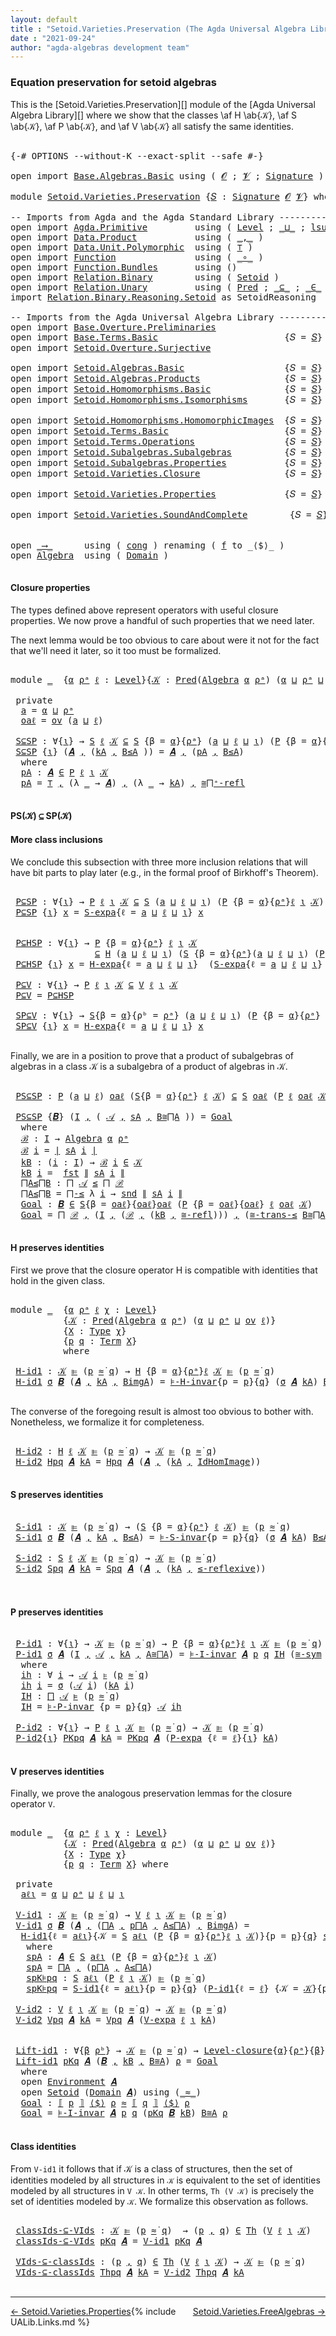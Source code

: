 ```yaml
---
layout: default
title : "Setoid.Varieties.Preservation (The Agda Universal Algebra Library)"
date : "2021-09-24"
author: "agda-algebras development team"
---
```


### <a id="Equation preservation">Equation preservation for setoid algebras</a>

This is the [Setoid.Varieties.Preservation][] module of the [Agda Universal Algebra Library][] where we show
that the classes \af H \ab{𝒦}, \af S \ab{𝒦}, \af P \ab{𝒦}, and \af V \ab{𝒦} all satisfy the
same identities.

<pre class="Agda">

<a id="478" class="Symbol">{-#</a> <a id="482" class="Keyword">OPTIONS</a> <a id="490" class="Pragma">--without-K</a> <a id="502" class="Pragma">--exact-split</a> <a id="516" class="Pragma">--safe</a> <a id="523" class="Symbol">#-}</a>

<a id="528" class="Keyword">open</a> <a id="533" class="Keyword">import</a> <a id="540" href="Base.Algebras.Basic.html" class="Module">Base.Algebras.Basic</a> <a id="560" class="Keyword">using</a> <a id="566" class="Symbol">(</a> <a id="568" href="Base.Algebras.Basic.html#1162" class="Generalizable">𝓞</a> <a id="570" class="Symbol">;</a> <a id="572" href="Base.Algebras.Basic.html#1164" class="Generalizable">𝓥</a> <a id="574" class="Symbol">;</a> <a id="576" href="Base.Algebras.Basic.html#3890" class="Function">Signature</a> <a id="586" class="Symbol">)</a>

<a id="589" class="Keyword">module</a> <a id="596" href="Setoid.Varieties.Preservation.html" class="Module">Setoid.Varieties.Preservation</a> <a id="626" class="Symbol">{</a><a id="627" href="Setoid.Varieties.Preservation.html#627" class="Bound">𝑆</a> <a id="629" class="Symbol">:</a> <a id="631" href="Base.Algebras.Basic.html#3890" class="Function">Signature</a> <a id="641" href="Base.Algebras.Basic.html#1162" class="Generalizable">𝓞</a> <a id="643" href="Base.Algebras.Basic.html#1164" class="Generalizable">𝓥</a><a id="644" class="Symbol">}</a> <a id="646" class="Keyword">where</a>

<a id="653" class="Comment">-- Imports from Agda and the Agda Standard Library -----------------------------------------------</a>
<a id="752" class="Keyword">open</a> <a id="757" class="Keyword">import</a> <a id="764" href="Agda.Primitive.html" class="Module">Agda.Primitive</a>         <a id="787" class="Keyword">using</a> <a id="793" class="Symbol">(</a> <a id="795" href="Agda.Primitive.html#597" class="Postulate">Level</a> <a id="801" class="Symbol">;</a> <a id="803" href="Agda.Primitive.html#810" class="Primitive Operator">_⊔_</a> <a id="807" class="Symbol">;</a> <a id="809" href="Agda.Primitive.html#780" class="Primitive">lsuc</a> <a id="814" class="Symbol">)</a>  <a id="817" class="Keyword">renaming</a> <a id="826" class="Symbol">(</a> <a id="828" href="Agda.Primitive.html#326" class="Primitive">Set</a> <a id="832" class="Symbol">to</a> <a id="835" class="Primitive">Type</a> <a id="840" class="Symbol">)</a>
<a id="842" class="Keyword">open</a> <a id="847" class="Keyword">import</a> <a id="854" href="Data.Product.html" class="Module">Data.Product</a>           <a id="877" class="Keyword">using</a> <a id="883" class="Symbol">(</a> <a id="885" href="Agda.Builtin.Sigma.html#236" class="InductiveConstructor Operator">_,_</a> <a id="889" class="Symbol">)</a>                 <a id="907" class="Keyword">renaming</a> <a id="916" class="Symbol">(</a> <a id="918" href="Agda.Builtin.Sigma.html#252" class="Field">proj₁</a> <a id="924" class="Symbol">to</a> <a id="927" class="Field">fst</a> <a id="931" class="Symbol">;</a> <a id="933" href="Agda.Builtin.Sigma.html#264" class="Field">proj₂</a> <a id="939" class="Symbol">to</a> <a id="942" class="Field">snd</a> <a id="946" class="Symbol">)</a>
<a id="948" class="Keyword">open</a> <a id="953" class="Keyword">import</a> <a id="960" href="Data.Unit.Polymorphic.html" class="Module">Data.Unit.Polymorphic</a>  <a id="983" class="Keyword">using</a> <a id="989" class="Symbol">(</a> <a id="991" href="Data.Unit.Polymorphic.Base.html#480" class="Function">⊤</a> <a id="993" class="Symbol">)</a>
<a id="995" class="Keyword">open</a> <a id="1000" class="Keyword">import</a> <a id="1007" href="Function.html" class="Module">Function</a>               <a id="1030" class="Keyword">using</a> <a id="1036" class="Symbol">(</a> <a id="1038" href="Function.Base.html#1031" class="Function Operator">_∘_</a> <a id="1042" class="Symbol">)</a>
<a id="1044" class="Keyword">open</a> <a id="1049" class="Keyword">import</a> <a id="1056" href="Function.Bundles.html" class="Module">Function.Bundles</a>       <a id="1079" class="Keyword">using</a> <a id="1085" class="Symbol">()</a>                      <a id="1109" class="Keyword">renaming</a> <a id="1118" class="Symbol">(</a> <a id="1120" href="Function.Bundles.html#1868" class="Record">Func</a> <a id="1125" class="Symbol">to</a> <a id="1128" class="Record">_⟶_</a> <a id="1132" class="Symbol">)</a>
<a id="1134" class="Keyword">open</a> <a id="1139" class="Keyword">import</a> <a id="1146" href="Relation.Binary.html" class="Module">Relation.Binary</a>        <a id="1169" class="Keyword">using</a> <a id="1175" class="Symbol">(</a> <a id="1177" href="Relation.Binary.Bundles.html#1009" class="Record">Setoid</a> <a id="1184" class="Symbol">)</a>
<a id="1186" class="Keyword">open</a> <a id="1191" class="Keyword">import</a> <a id="1198" href="Relation.Unary.html" class="Module">Relation.Unary</a>         <a id="1221" class="Keyword">using</a> <a id="1227" class="Symbol">(</a> <a id="1229" href="Relation.Unary.html#1101" class="Function">Pred</a> <a id="1234" class="Symbol">;</a> <a id="1236" href="Relation.Unary.html#1742" class="Function Operator">_⊆_</a> <a id="1240" class="Symbol">;</a> <a id="1242" href="Relation.Unary.html#1523" class="Function Operator">_∈_</a> <a id="1246" class="Symbol">)</a>
<a id="1248" class="Keyword">import</a> <a id="1255" href="Relation.Binary.Reasoning.Setoid.html" class="Module">Relation.Binary.Reasoning.Setoid</a> <a id="1288" class="Symbol">as</a> <a id="1291" class="Module">SetoidReasoning</a>

<a id="1308" class="Comment">-- Imports from the Agda Universal Algebra Library ---------------------------------------------</a>
<a id="1405" class="Keyword">open</a> <a id="1410" class="Keyword">import</a> <a id="1417" href="Base.Overture.Preliminaries.html" class="Module">Base.Overture.Preliminaries</a>                      <a id="1466" class="Keyword">using</a> <a id="1472" class="Symbol">(</a> <a id="1474" href="Base.Overture.Preliminaries.html#4402" class="Function Operator">∣_∣</a> <a id="1478" class="Symbol">;</a> <a id="1480" href="Base.Overture.Preliminaries.html#4440" class="Function Operator">∥_∥</a> <a id="1484" class="Symbol">)</a>
<a id="1486" class="Keyword">open</a> <a id="1491" class="Keyword">import</a> <a id="1498" href="Base.Terms.Basic.html" class="Module">Base.Terms.Basic</a>                        <a id="1538" class="Symbol">{</a><a id="1539" class="Argument">𝑆</a> <a id="1541" class="Symbol">=</a> <a id="1543" href="Setoid.Varieties.Preservation.html#627" class="Bound">𝑆</a><a id="1544" class="Symbol">}</a>  <a id="1547" class="Keyword">using</a> <a id="1553" class="Symbol">(</a> <a id="1555" href="Base.Terms.Basic.html#2021" class="Datatype">Term</a> <a id="1560" class="Symbol">)</a>
<a id="1562" class="Keyword">open</a> <a id="1567" class="Keyword">import</a> <a id="1574" href="Setoid.Overture.Surjective.html" class="Module">Setoid.Overture.Surjective</a>                       <a id="1623" class="Keyword">using</a> <a id="1629" class="Symbol">(</a> <a id="1631" href="Setoid.Overture.Surjective.html#2049" class="Function">IsSurjective</a> <a id="1644" class="Symbol">;</a> <a id="1646" href="Setoid.Overture.Surjective.html#3153" class="Function">SurjInv</a> <a id="1654" class="Symbol">)</a>
                                                             <a id="1717" class="Keyword">using</a> <a id="1723" class="Symbol">(</a> <a id="1725" href="Setoid.Overture.Surjective.html#3422" class="Function">SurjInvIsInverseʳ</a> <a id="1743" class="Symbol">)</a>
<a id="1745" class="Keyword">open</a> <a id="1750" class="Keyword">import</a> <a id="1757" href="Setoid.Algebras.Basic.html" class="Module">Setoid.Algebras.Basic</a>                   <a id="1797" class="Symbol">{</a><a id="1798" class="Argument">𝑆</a> <a id="1800" class="Symbol">=</a> <a id="1802" href="Setoid.Varieties.Preservation.html#627" class="Bound">𝑆</a><a id="1803" class="Symbol">}</a>  <a id="1806" class="Keyword">using</a> <a id="1812" class="Symbol">(</a> <a id="1814" href="Setoid.Algebras.Basic.html#2890" class="Record">Algebra</a> <a id="1822" class="Symbol">;</a> <a id="1824" href="Setoid.Algebras.Basic.html#1187" class="Function">ov</a> <a id="1827" class="Symbol">;</a> <a id="1829" href="Setoid.Algebras.Basic.html#3636" class="Function Operator">𝕌[_]</a> <a id="1834" class="Symbol">;</a> <a id="1836" href="Setoid.Algebras.Basic.html#5633" class="Function">Lift-Alg</a> <a id="1845" class="Symbol">)</a>
<a id="1847" class="Keyword">open</a> <a id="1852" class="Keyword">import</a> <a id="1859" href="Setoid.Algebras.Products.html" class="Module">Setoid.Algebras.Products</a>                <a id="1899" class="Symbol">{</a><a id="1900" class="Argument">𝑆</a> <a id="1902" class="Symbol">=</a> <a id="1904" href="Setoid.Varieties.Preservation.html#627" class="Bound">𝑆</a><a id="1905" class="Symbol">}</a>  <a id="1908" class="Keyword">using</a> <a id="1914" class="Symbol">(</a> <a id="1916" href="Setoid.Algebras.Products.html#1792" class="Function">⨅</a> <a id="1918" class="Symbol">)</a>
<a id="1920" class="Keyword">open</a> <a id="1925" class="Keyword">import</a> <a id="1932" href="Setoid.Homomorphisms.Basic.html" class="Module">Setoid.Homomorphisms.Basic</a>              <a id="1972" class="Symbol">{</a><a id="1973" class="Argument">𝑆</a> <a id="1975" class="Symbol">=</a> <a id="1977" href="Setoid.Varieties.Preservation.html#627" class="Bound">𝑆</a><a id="1978" class="Symbol">}</a>  <a id="1981" class="Keyword">using</a> <a id="1987" class="Symbol">(</a> <a id="1989" href="Setoid.Homomorphisms.Basic.html#1980" class="Function">hom</a> <a id="1993" class="Symbol">)</a>
<a id="1995" class="Keyword">open</a> <a id="2000" class="Keyword">import</a> <a id="2007" href="Setoid.Homomorphisms.Isomorphisms.html" class="Module">Setoid.Homomorphisms.Isomorphisms</a>       <a id="2047" class="Symbol">{</a><a id="2048" class="Argument">𝑆</a> <a id="2050" class="Symbol">=</a> <a id="2052" href="Setoid.Varieties.Preservation.html#627" class="Bound">𝑆</a><a id="2053" class="Symbol">}</a>  <a id="2056" class="Keyword">using</a> <a id="2062" class="Symbol">(</a> <a id="2064" href="Setoid.Homomorphisms.Isomorphisms.html#16207" class="Function">≅⨅⁺-refl</a> <a id="2073" class="Symbol">;</a> <a id="2075" href="Setoid.Homomorphisms.Isomorphisms.html#4324" class="Function">≅-refl</a> <a id="2082" class="Symbol">;</a> <a id="2084" href="Setoid.Homomorphisms.Isomorphisms.html#4459" class="Function">≅-sym</a> <a id="2090" class="Symbol">)</a>
                                                             <a id="2153" class="Keyword">using</a> <a id="2159" class="Symbol">(</a> <a id="2161" href="Setoid.Homomorphisms.Isomorphisms.html#3114" class="Record Operator">_≅_</a> <a id="2165" class="Symbol">;</a> <a id="2167" href="Setoid.Homomorphisms.Isomorphisms.html#4554" class="Function">≅-trans</a> <a id="2175" class="Symbol">;</a> <a id="2177" href="Setoid.Homomorphisms.Isomorphisms.html#6469" class="Function">Lift-≅</a> <a id="2184" class="Symbol">)</a>
<a id="2186" class="Keyword">open</a> <a id="2191" class="Keyword">import</a> <a id="2198" href="Setoid.Homomorphisms.HomomorphicImages.html" class="Module">Setoid.Homomorphisms.HomomorphicImages</a>  <a id="2238" class="Symbol">{</a><a id="2239" class="Argument">𝑆</a> <a id="2241" class="Symbol">=</a> <a id="2243" href="Setoid.Varieties.Preservation.html#627" class="Bound">𝑆</a><a id="2244" class="Symbol">}</a>  <a id="2247" class="Keyword">using</a> <a id="2253" class="Symbol">(</a> <a id="2255" href="Setoid.Homomorphisms.HomomorphicImages.html#2748" class="Function">IdHomImage</a> <a id="2266" class="Symbol">)</a>
<a id="2268" class="Keyword">open</a> <a id="2273" class="Keyword">import</a> <a id="2280" href="Setoid.Terms.Basic.html" class="Module">Setoid.Terms.Basic</a>                      <a id="2320" class="Symbol">{</a><a id="2321" class="Argument">𝑆</a> <a id="2323" class="Symbol">=</a> <a id="2325" href="Setoid.Varieties.Preservation.html#627" class="Bound">𝑆</a><a id="2326" class="Symbol">}</a>  <a id="2329" class="Keyword">using</a> <a id="2335" class="Symbol">(</a> <a id="2337" class="Keyword">module</a> <a id="2344" href="Setoid.Terms.Basic.html#3906" class="Module">Environment</a><a id="2355" class="Symbol">)</a>
<a id="2357" class="Keyword">open</a> <a id="2362" class="Keyword">import</a> <a id="2369" href="Setoid.Terms.Operations.html" class="Module">Setoid.Terms.Operations</a>                 <a id="2409" class="Symbol">{</a><a id="2410" class="Argument">𝑆</a> <a id="2412" class="Symbol">=</a> <a id="2414" href="Setoid.Varieties.Preservation.html#627" class="Bound">𝑆</a><a id="2415" class="Symbol">}</a>  <a id="2418" class="Keyword">using</a> <a id="2424" class="Symbol">(</a> <a id="2426" href="Setoid.Terms.Operations.html#4539" class="Function">comm-hom-term</a> <a id="2440" class="Symbol">)</a>
<a id="2442" class="Keyword">open</a> <a id="2447" class="Keyword">import</a> <a id="2454" href="Setoid.Subalgebras.Subalgebras.html" class="Module">Setoid.Subalgebras.Subalgebras</a>          <a id="2494" class="Symbol">{</a><a id="2495" class="Argument">𝑆</a> <a id="2497" class="Symbol">=</a> <a id="2499" href="Setoid.Varieties.Preservation.html#627" class="Bound">𝑆</a><a id="2500" class="Symbol">}</a>  <a id="2503" class="Keyword">using</a> <a id="2509" class="Symbol">(</a> <a id="2511" href="Setoid.Subalgebras.Subalgebras.html#1646" class="Function Operator">_≤_</a> <a id="2515" class="Symbol">;</a> <a id="2517" href="Setoid.Subalgebras.Subalgebras.html#3426" class="Function Operator">_≤c_</a> <a id="2522" class="Symbol">)</a>
<a id="2524" class="Keyword">open</a> <a id="2529" class="Keyword">import</a> <a id="2536" href="Setoid.Subalgebras.Properties.html" class="Module">Setoid.Subalgebras.Properties</a>           <a id="2576" class="Symbol">{</a><a id="2577" class="Argument">𝑆</a> <a id="2579" class="Symbol">=</a> <a id="2581" href="Setoid.Varieties.Preservation.html#627" class="Bound">𝑆</a><a id="2582" class="Symbol">}</a>  <a id="2585" class="Keyword">using</a> <a id="2591" class="Symbol">(</a> <a id="2593" href="Setoid.Subalgebras.Properties.html#6961" class="Function">⨅-≤</a> <a id="2597" class="Symbol">;</a> <a id="2599" href="Setoid.Subalgebras.Properties.html#3434" class="Function">≅-trans-≤</a> <a id="2609" class="Symbol">;</a> <a id="2611" href="Setoid.Subalgebras.Properties.html#2741" class="Function">≤-reflexive</a> <a id="2623" class="Symbol">)</a>
<a id="2625" class="Keyword">open</a> <a id="2630" class="Keyword">import</a> <a id="2637" href="Setoid.Varieties.Closure.html" class="Module">Setoid.Varieties.Closure</a>                <a id="2677" class="Symbol">{</a><a id="2678" class="Argument">𝑆</a> <a id="2680" class="Symbol">=</a> <a id="2682" href="Setoid.Varieties.Preservation.html#627" class="Bound">𝑆</a><a id="2683" class="Symbol">}</a>  <a id="2686" class="Keyword">using</a> <a id="2692" class="Symbol">(</a> <a id="2694" href="Setoid.Varieties.Closure.html#2853" class="Function">H</a> <a id="2696" class="Symbol">;</a> <a id="2698" href="Setoid.Varieties.Closure.html#2990" class="Function">S</a> <a id="2700" class="Symbol">;</a> <a id="2702" href="Setoid.Varieties.Closure.html#3116" class="Function">P</a> <a id="2704" class="Symbol">;</a> <a id="2706" href="Setoid.Varieties.Closure.html#3595" class="Function">V</a> <a id="2708" class="Symbol">;</a> <a id="2710" href="Setoid.Varieties.Closure.html#5721" class="Function">S-expa</a> <a id="2717" class="Symbol">;</a> <a id="2719" href="Setoid.Varieties.Closure.html#5611" class="Function">H-expa</a> <a id="2726" class="Symbol">)</a>
                                                             <a id="2789" class="Keyword">using</a> <a id="2795" class="Symbol">(</a> <a id="2797" href="Setoid.Varieties.Closure.html#6056" class="Function">P-expa</a> <a id="2804" class="Symbol">;</a> <a id="2806" href="Setoid.Varieties.Closure.html#6810" class="Function">V-expa</a> <a id="2813" class="Symbol">;</a> <a id="2815" href="Setoid.Varieties.Closure.html#2417" class="Function">Level-closure</a> <a id="2829" class="Symbol">)</a>
<a id="2831" class="Keyword">open</a> <a id="2836" class="Keyword">import</a> <a id="2843" href="Setoid.Varieties.Properties.html" class="Module">Setoid.Varieties.Properties</a>             <a id="2883" class="Symbol">{</a><a id="2884" class="Argument">𝑆</a> <a id="2886" class="Symbol">=</a> <a id="2888" href="Setoid.Varieties.Preservation.html#627" class="Bound">𝑆</a><a id="2889" class="Symbol">}</a>  <a id="2892" class="Keyword">using</a> <a id="2898" class="Symbol">(</a> <a id="2900" href="Setoid.Varieties.Properties.html#5154" class="Function">⊧-H-invar</a> <a id="2910" class="Symbol">;</a> <a id="2912" href="Setoid.Varieties.Properties.html#6452" class="Function">⊧-S-invar</a> <a id="2922" class="Symbol">)</a>
                                                             <a id="2985" class="Keyword">using</a> <a id="2991" class="Symbol">(</a> <a id="2993" href="Setoid.Varieties.Properties.html#7730" class="Function">⊧-P-invar</a> <a id="3003" class="Symbol">;</a> <a id="3005" href="Setoid.Varieties.Properties.html#3646" class="Function">⊧-I-invar</a> <a id="3015" class="Symbol">)</a>
<a id="3017" class="Keyword">open</a> <a id="3022" class="Keyword">import</a> <a id="3029" href="Setoid.Varieties.SoundAndComplete.html" class="Module">Setoid.Varieties.SoundAndComplete</a>        <a id="3070" class="Symbol">{</a><a id="3071" class="Argument">𝑆</a> <a id="3073" class="Symbol">=</a> <a id="3075" href="Setoid.Varieties.Preservation.html#627" class="Bound">𝑆</a><a id="3076" class="Symbol">}</a> <a id="3078" class="Keyword">using</a> <a id="3084" class="Symbol">(</a> <a id="3086" href="Setoid.Varieties.SoundAndComplete.html#2265" class="Function Operator">_⊧_</a> <a id="3090" class="Symbol">;</a> <a id="3092" href="Setoid.Varieties.SoundAndComplete.html#2676" class="Function Operator">_⊨_</a> <a id="3096" class="Symbol">;</a> <a id="3098" href="Setoid.Varieties.SoundAndComplete.html#2373" class="Function Operator">_⊫_</a> <a id="3102" class="Symbol">;</a> <a id="3104" href="Setoid.Varieties.SoundAndComplete.html#2057" class="Record">Eq</a> <a id="3107" class="Symbol">;</a> <a id="3109" href="Setoid.Varieties.SoundAndComplete.html#2093" class="InductiveConstructor Operator">_≈̇_</a> <a id="3114" class="Symbol">)</a>
                                                             <a id="3177" class="Keyword">using</a> <a id="3183" class="Symbol">(</a> <a id="3185" href="Setoid.Varieties.SoundAndComplete.html#2124" class="Field">lhs</a> <a id="3189" class="Symbol">;</a> <a id="3191" href="Setoid.Varieties.SoundAndComplete.html#2143" class="Field">rhs</a> <a id="3195" class="Symbol">;</a> <a id="3197" href="Setoid.Varieties.SoundAndComplete.html#4181" class="Datatype Operator">_⊢_▹_≈_</a> <a id="3205" class="Symbol">;</a> <a id="3207" href="Setoid.Varieties.SoundAndComplete.html#3308" class="Function">Th</a><a id="3209" class="Symbol">)</a>

<a id="3212" class="Keyword">open</a> <a id="3217" href="Setoid.Varieties.Preservation.html#1128" class="Module">_⟶_</a>      <a id="3226" class="Keyword">using</a> <a id="3232" class="Symbol">(</a> <a id="3234" href="Function.Bundles.html#1938" class="Field">cong</a> <a id="3239" class="Symbol">)</a> <a id="3241" class="Keyword">renaming</a> <a id="3250" class="Symbol">(</a> <a id="3252" href="Function.Bundles.html#1919" class="Field">f</a> <a id="3254" class="Symbol">to</a> <a id="3257" class="Field">_⟨$⟩_</a> <a id="3263" class="Symbol">)</a>
<a id="3265" class="Keyword">open</a> <a id="3270" href="Setoid.Algebras.Basic.html#2890" class="Module">Algebra</a>  <a id="3279" class="Keyword">using</a> <a id="3285" class="Symbol">(</a> <a id="3287" href="Setoid.Algebras.Basic.html#2947" class="Field">Domain</a> <a id="3294" class="Symbol">)</a>

</pre>



#### <a id="closure-properties">Closure properties</a>

The types defined above represent operators with useful closure properties. We now prove a handful of such properties that we need later.

The next lemma would be too obvious to care about were it not for the fact that we'll need it later, so it too must be formalized.

<pre class="Agda">

<a id="3652" class="Keyword">module</a> <a id="3659" href="Setoid.Varieties.Preservation.html#3659" class="Module">_</a>  <a id="3662" class="Symbol">{</a><a id="3663" href="Setoid.Varieties.Preservation.html#3663" class="Bound">α</a> <a id="3665" href="Setoid.Varieties.Preservation.html#3665" class="Bound">ρᵃ</a> <a id="3668" href="Setoid.Varieties.Preservation.html#3668" class="Bound">ℓ</a> <a id="3670" class="Symbol">:</a> <a id="3672" href="Agda.Primitive.html#597" class="Postulate">Level</a><a id="3677" class="Symbol">}{</a><a id="3679" href="Setoid.Varieties.Preservation.html#3679" class="Bound">𝒦</a> <a id="3681" class="Symbol">:</a> <a id="3683" href="Relation.Unary.html#1101" class="Function">Pred</a><a id="3687" class="Symbol">(</a><a id="3688" href="Setoid.Algebras.Basic.html#2890" class="Record">Algebra</a> <a id="3696" href="Setoid.Varieties.Preservation.html#3663" class="Bound">α</a> <a id="3698" href="Setoid.Varieties.Preservation.html#3665" class="Bound">ρᵃ</a><a id="3700" class="Symbol">)</a> <a id="3702" class="Symbol">(</a><a id="3703" href="Setoid.Varieties.Preservation.html#3663" class="Bound">α</a> <a id="3705" href="Agda.Primitive.html#810" class="Primitive Operator">⊔</a> <a id="3707" href="Setoid.Varieties.Preservation.html#3665" class="Bound">ρᵃ</a> <a id="3710" href="Agda.Primitive.html#810" class="Primitive Operator">⊔</a> <a id="3712" href="Setoid.Algebras.Basic.html#1187" class="Function">ov</a> <a id="3715" href="Setoid.Varieties.Preservation.html#3668" class="Bound">ℓ</a><a id="3716" class="Symbol">)}</a> <a id="3719" class="Keyword">where</a>

 <a id="3727" class="Keyword">private</a>
  <a id="3737" href="Setoid.Varieties.Preservation.html#3737" class="Function">a</a> <a id="3739" class="Symbol">=</a> <a id="3741" href="Setoid.Varieties.Preservation.html#3663" class="Bound">α</a> <a id="3743" href="Agda.Primitive.html#810" class="Primitive Operator">⊔</a> <a id="3745" href="Setoid.Varieties.Preservation.html#3665" class="Bound">ρᵃ</a>
  <a id="3750" href="Setoid.Varieties.Preservation.html#3750" class="Function">oaℓ</a> <a id="3754" class="Symbol">=</a> <a id="3756" href="Setoid.Algebras.Basic.html#1187" class="Function">ov</a> <a id="3759" class="Symbol">(</a><a id="3760" href="Setoid.Varieties.Preservation.html#3737" class="Function">a</a> <a id="3762" href="Agda.Primitive.html#810" class="Primitive Operator">⊔</a> <a id="3764" href="Setoid.Varieties.Preservation.html#3668" class="Bound">ℓ</a><a id="3765" class="Symbol">)</a>

 <a id="3769" href="Setoid.Varieties.Preservation.html#3769" class="Function">S⊆SP</a> <a id="3774" class="Symbol">:</a> <a id="3776" class="Symbol">∀{</a><a id="3778" href="Setoid.Varieties.Preservation.html#3778" class="Bound">ι</a><a id="3779" class="Symbol">}</a> <a id="3781" class="Symbol">→</a> <a id="3783" href="Setoid.Varieties.Closure.html#2990" class="Function">S</a> <a id="3785" href="Setoid.Varieties.Preservation.html#3668" class="Bound">ℓ</a> <a id="3787" href="Setoid.Varieties.Preservation.html#3679" class="Bound">𝒦</a> <a id="3789" href="Relation.Unary.html#1742" class="Function Operator">⊆</a> <a id="3791" href="Setoid.Varieties.Closure.html#2990" class="Function">S</a> <a id="3793" class="Symbol">{</a><a id="3794" class="Argument">β</a> <a id="3796" class="Symbol">=</a> <a id="3798" href="Setoid.Varieties.Preservation.html#3663" class="Bound">α</a><a id="3799" class="Symbol">}{</a><a id="3801" href="Setoid.Varieties.Preservation.html#3665" class="Bound">ρᵃ</a><a id="3803" class="Symbol">}</a> <a id="3805" class="Symbol">(</a><a id="3806" href="Setoid.Varieties.Preservation.html#3737" class="Function">a</a> <a id="3808" href="Agda.Primitive.html#810" class="Primitive Operator">⊔</a> <a id="3810" href="Setoid.Varieties.Preservation.html#3668" class="Bound">ℓ</a> <a id="3812" href="Agda.Primitive.html#810" class="Primitive Operator">⊔</a> <a id="3814" href="Setoid.Varieties.Preservation.html#3778" class="Bound">ι</a><a id="3815" class="Symbol">)</a> <a id="3817" class="Symbol">(</a><a id="3818" href="Setoid.Varieties.Closure.html#3116" class="Function">P</a> <a id="3820" class="Symbol">{</a><a id="3821" class="Argument">β</a> <a id="3823" class="Symbol">=</a> <a id="3825" href="Setoid.Varieties.Preservation.html#3663" class="Bound">α</a><a id="3826" class="Symbol">}{</a><a id="3828" href="Setoid.Varieties.Preservation.html#3665" class="Bound">ρᵃ</a><a id="3830" class="Symbol">}</a> <a id="3832" href="Setoid.Varieties.Preservation.html#3668" class="Bound">ℓ</a> <a id="3834" href="Setoid.Varieties.Preservation.html#3778" class="Bound">ι</a> <a id="3836" href="Setoid.Varieties.Preservation.html#3679" class="Bound">𝒦</a><a id="3837" class="Symbol">)</a>
 <a id="3840" href="Setoid.Varieties.Preservation.html#3769" class="Function">S⊆SP</a> <a id="3845" class="Symbol">{</a><a id="3846" href="Setoid.Varieties.Preservation.html#3846" class="Bound">ι</a><a id="3847" class="Symbol">}</a> <a id="3849" class="Symbol">(</a><a id="3850" href="Setoid.Varieties.Preservation.html#3850" class="Bound">𝑨</a> <a id="3852" href="Agda.Builtin.Sigma.html#236" class="InductiveConstructor Operator">,</a> <a id="3854" class="Symbol">(</a><a id="3855" href="Setoid.Varieties.Preservation.html#3855" class="Bound">kA</a> <a id="3858" href="Agda.Builtin.Sigma.html#236" class="InductiveConstructor Operator">,</a> <a id="3860" href="Setoid.Varieties.Preservation.html#3860" class="Bound">B≤A</a> <a id="3864" class="Symbol">))</a> <a id="3867" class="Symbol">=</a> <a id="3869" href="Setoid.Varieties.Preservation.html#3850" class="Bound">𝑨</a> <a id="3871" href="Agda.Builtin.Sigma.html#236" class="InductiveConstructor Operator">,</a> <a id="3873" class="Symbol">(</a><a id="3874" href="Setoid.Varieties.Preservation.html#3894" class="Function">pA</a> <a id="3877" href="Agda.Builtin.Sigma.html#236" class="InductiveConstructor Operator">,</a> <a id="3879" href="Setoid.Varieties.Preservation.html#3860" class="Bound">B≤A</a><a id="3882" class="Symbol">)</a>
  <a id="3886" class="Keyword">where</a>
  <a id="3894" href="Setoid.Varieties.Preservation.html#3894" class="Function">pA</a> <a id="3897" class="Symbol">:</a> <a id="3899" href="Setoid.Varieties.Preservation.html#3850" class="Bound">𝑨</a> <a id="3901" href="Relation.Unary.html#1523" class="Function Operator">∈</a> <a id="3903" href="Setoid.Varieties.Closure.html#3116" class="Function">P</a> <a id="3905" href="Setoid.Varieties.Preservation.html#3668" class="Bound">ℓ</a> <a id="3907" href="Setoid.Varieties.Preservation.html#3846" class="Bound">ι</a> <a id="3909" href="Setoid.Varieties.Preservation.html#3679" class="Bound">𝒦</a>
  <a id="3913" href="Setoid.Varieties.Preservation.html#3894" class="Function">pA</a> <a id="3916" class="Symbol">=</a> <a id="3918" href="Data.Unit.Polymorphic.Base.html#480" class="Function">⊤</a> <a id="3920" href="Agda.Builtin.Sigma.html#236" class="InductiveConstructor Operator">,</a> <a id="3922" class="Symbol">(λ</a> <a id="3925" href="Setoid.Varieties.Preservation.html#3925" class="Bound">_</a> <a id="3927" class="Symbol">→</a> <a id="3929" href="Setoid.Varieties.Preservation.html#3850" class="Bound">𝑨</a><a id="3930" class="Symbol">)</a> <a id="3932" href="Agda.Builtin.Sigma.html#236" class="InductiveConstructor Operator">,</a> <a id="3934" class="Symbol">(λ</a> <a id="3937" href="Setoid.Varieties.Preservation.html#3937" class="Bound">_</a> <a id="3939" class="Symbol">→</a> <a id="3941" href="Setoid.Varieties.Preservation.html#3855" class="Bound">kA</a><a id="3943" class="Symbol">)</a> <a id="3945" href="Agda.Builtin.Sigma.html#236" class="InductiveConstructor Operator">,</a> <a id="3947" href="Setoid.Homomorphisms.Isomorphisms.html#16207" class="Function">≅⨅⁺-refl</a>

</pre>


#### <a id="PS-in-SP">PS(𝒦) ⊆ SP(𝒦)</a>


#### <a id="more-class-inclusions">More class inclusions</a>

We conclude this subsection with three more inclusion relations that will have bit parts to play later (e.g., in the formal proof of Birkhoff's Theorem).

<pre class="Agda">

 <a id="4244" href="Setoid.Varieties.Preservation.html#4244" class="Function">P⊆SP</a> <a id="4249" class="Symbol">:</a> <a id="4251" class="Symbol">∀{</a><a id="4253" href="Setoid.Varieties.Preservation.html#4253" class="Bound">ι</a><a id="4254" class="Symbol">}</a> <a id="4256" class="Symbol">→</a> <a id="4258" href="Setoid.Varieties.Closure.html#3116" class="Function">P</a> <a id="4260" href="Setoid.Varieties.Preservation.html#3668" class="Bound">ℓ</a> <a id="4262" href="Setoid.Varieties.Preservation.html#4253" class="Bound">ι</a> <a id="4264" href="Setoid.Varieties.Preservation.html#3679" class="Bound">𝒦</a> <a id="4266" href="Relation.Unary.html#1742" class="Function Operator">⊆</a> <a id="4268" href="Setoid.Varieties.Closure.html#2990" class="Function">S</a> <a id="4270" class="Symbol">(</a><a id="4271" href="Setoid.Varieties.Preservation.html#3737" class="Function">a</a> <a id="4273" href="Agda.Primitive.html#810" class="Primitive Operator">⊔</a> <a id="4275" href="Setoid.Varieties.Preservation.html#3668" class="Bound">ℓ</a> <a id="4277" href="Agda.Primitive.html#810" class="Primitive Operator">⊔</a> <a id="4279" href="Setoid.Varieties.Preservation.html#4253" class="Bound">ι</a><a id="4280" class="Symbol">)</a> <a id="4282" class="Symbol">(</a><a id="4283" href="Setoid.Varieties.Closure.html#3116" class="Function">P</a> <a id="4285" class="Symbol">{</a><a id="4286" class="Argument">β</a> <a id="4288" class="Symbol">=</a> <a id="4290" href="Setoid.Varieties.Preservation.html#3663" class="Bound">α</a><a id="4291" class="Symbol">}{</a><a id="4293" href="Setoid.Varieties.Preservation.html#3665" class="Bound">ρᵃ</a><a id="4295" class="Symbol">}</a><a id="4296" href="Setoid.Varieties.Preservation.html#3668" class="Bound">ℓ</a> <a id="4298" href="Setoid.Varieties.Preservation.html#4253" class="Bound">ι</a> <a id="4300" href="Setoid.Varieties.Preservation.html#3679" class="Bound">𝒦</a><a id="4301" class="Symbol">)</a>
 <a id="4304" href="Setoid.Varieties.Preservation.html#4244" class="Function">P⊆SP</a> <a id="4309" class="Symbol">{</a><a id="4310" href="Setoid.Varieties.Preservation.html#4310" class="Bound">ι</a><a id="4311" class="Symbol">}</a> <a id="4313" href="Setoid.Varieties.Preservation.html#4313" class="Bound">x</a> <a id="4315" class="Symbol">=</a> <a id="4317" href="Setoid.Varieties.Closure.html#5721" class="Function">S-expa</a><a id="4323" class="Symbol">{</a><a id="4324" class="Argument">ℓ</a> <a id="4326" class="Symbol">=</a> <a id="4328" href="Setoid.Varieties.Preservation.html#3737" class="Function">a</a> <a id="4330" href="Agda.Primitive.html#810" class="Primitive Operator">⊔</a> <a id="4332" href="Setoid.Varieties.Preservation.html#3668" class="Bound">ℓ</a> <a id="4334" href="Agda.Primitive.html#810" class="Primitive Operator">⊔</a> <a id="4336" href="Setoid.Varieties.Preservation.html#4310" class="Bound">ι</a><a id="4337" class="Symbol">}</a> <a id="4339" href="Setoid.Varieties.Preservation.html#4313" class="Bound">x</a>


 <a id="4344" href="Setoid.Varieties.Preservation.html#4344" class="Function">P⊆HSP</a> <a id="4350" class="Symbol">:</a> <a id="4352" class="Symbol">∀{</a><a id="4354" href="Setoid.Varieties.Preservation.html#4354" class="Bound">ι</a><a id="4355" class="Symbol">}</a> <a id="4357" class="Symbol">→</a> <a id="4359" href="Setoid.Varieties.Closure.html#3116" class="Function">P</a> <a id="4361" class="Symbol">{</a><a id="4362" class="Argument">β</a> <a id="4364" class="Symbol">=</a> <a id="4366" href="Setoid.Varieties.Preservation.html#3663" class="Bound">α</a><a id="4367" class="Symbol">}{</a><a id="4369" href="Setoid.Varieties.Preservation.html#3665" class="Bound">ρᵃ</a><a id="4371" class="Symbol">}</a> <a id="4373" href="Setoid.Varieties.Preservation.html#3668" class="Bound">ℓ</a> <a id="4375" href="Setoid.Varieties.Preservation.html#4354" class="Bound">ι</a> <a id="4377" href="Setoid.Varieties.Preservation.html#3679" class="Bound">𝒦</a>
                <a id="4395" href="Relation.Unary.html#1742" class="Function Operator">⊆</a> <a id="4397" href="Setoid.Varieties.Closure.html#2853" class="Function">H</a> <a id="4399" class="Symbol">(</a><a id="4400" href="Setoid.Varieties.Preservation.html#3737" class="Function">a</a> <a id="4402" href="Agda.Primitive.html#810" class="Primitive Operator">⊔</a> <a id="4404" href="Setoid.Varieties.Preservation.html#3668" class="Bound">ℓ</a> <a id="4406" href="Agda.Primitive.html#810" class="Primitive Operator">⊔</a> <a id="4408" href="Setoid.Varieties.Preservation.html#4354" class="Bound">ι</a><a id="4409" class="Symbol">)</a> <a id="4411" class="Symbol">(</a><a id="4412" href="Setoid.Varieties.Closure.html#2990" class="Function">S</a> <a id="4414" class="Symbol">{</a><a id="4415" class="Argument">β</a> <a id="4417" class="Symbol">=</a> <a id="4419" href="Setoid.Varieties.Preservation.html#3663" class="Bound">α</a><a id="4420" class="Symbol">}{</a><a id="4422" href="Setoid.Varieties.Preservation.html#3665" class="Bound">ρᵃ</a><a id="4424" class="Symbol">}(</a><a id="4426" href="Setoid.Varieties.Preservation.html#3737" class="Function">a</a> <a id="4428" href="Agda.Primitive.html#810" class="Primitive Operator">⊔</a> <a id="4430" href="Setoid.Varieties.Preservation.html#3668" class="Bound">ℓ</a> <a id="4432" href="Agda.Primitive.html#810" class="Primitive Operator">⊔</a> <a id="4434" href="Setoid.Varieties.Preservation.html#4354" class="Bound">ι</a><a id="4435" class="Symbol">)</a> <a id="4437" class="Symbol">(</a><a id="4438" href="Setoid.Varieties.Closure.html#3116" class="Function">P</a> <a id="4440" class="Symbol">{</a><a id="4441" class="Argument">β</a> <a id="4443" class="Symbol">=</a> <a id="4445" href="Setoid.Varieties.Preservation.html#3663" class="Bound">α</a><a id="4446" class="Symbol">}{</a><a id="4448" href="Setoid.Varieties.Preservation.html#3665" class="Bound">ρᵃ</a><a id="4450" class="Symbol">}</a><a id="4451" href="Setoid.Varieties.Preservation.html#3668" class="Bound">ℓ</a> <a id="4453" href="Setoid.Varieties.Preservation.html#4354" class="Bound">ι</a> <a id="4455" href="Setoid.Varieties.Preservation.html#3679" class="Bound">𝒦</a><a id="4456" class="Symbol">))</a>
 <a id="4460" href="Setoid.Varieties.Preservation.html#4344" class="Function">P⊆HSP</a> <a id="4466" class="Symbol">{</a><a id="4467" href="Setoid.Varieties.Preservation.html#4467" class="Bound">ι</a><a id="4468" class="Symbol">}</a> <a id="4470" href="Setoid.Varieties.Preservation.html#4470" class="Bound">x</a> <a id="4472" class="Symbol">=</a> <a id="4474" href="Setoid.Varieties.Closure.html#5611" class="Function">H-expa</a><a id="4480" class="Symbol">{</a><a id="4481" class="Argument">ℓ</a> <a id="4483" class="Symbol">=</a> <a id="4485" href="Setoid.Varieties.Preservation.html#3737" class="Function">a</a> <a id="4487" href="Agda.Primitive.html#810" class="Primitive Operator">⊔</a> <a id="4489" href="Setoid.Varieties.Preservation.html#3668" class="Bound">ℓ</a> <a id="4491" href="Agda.Primitive.html#810" class="Primitive Operator">⊔</a> <a id="4493" href="Setoid.Varieties.Preservation.html#4467" class="Bound">ι</a><a id="4494" class="Symbol">}</a>  <a id="4497" class="Symbol">(</a><a id="4498" href="Setoid.Varieties.Closure.html#5721" class="Function">S-expa</a><a id="4504" class="Symbol">{</a><a id="4505" class="Argument">ℓ</a> <a id="4507" class="Symbol">=</a> <a id="4509" href="Setoid.Varieties.Preservation.html#3737" class="Function">a</a> <a id="4511" href="Agda.Primitive.html#810" class="Primitive Operator">⊔</a> <a id="4513" href="Setoid.Varieties.Preservation.html#3668" class="Bound">ℓ</a> <a id="4515" href="Agda.Primitive.html#810" class="Primitive Operator">⊔</a> <a id="4517" href="Setoid.Varieties.Preservation.html#4467" class="Bound">ι</a><a id="4518" class="Symbol">}</a> <a id="4520" href="Setoid.Varieties.Preservation.html#4470" class="Bound">x</a><a id="4521" class="Symbol">)</a>

 <a id="4525" href="Setoid.Varieties.Preservation.html#4525" class="Function">P⊆V</a> <a id="4529" class="Symbol">:</a> <a id="4531" class="Symbol">∀{</a><a id="4533" href="Setoid.Varieties.Preservation.html#4533" class="Bound">ι</a><a id="4534" class="Symbol">}</a> <a id="4536" class="Symbol">→</a> <a id="4538" href="Setoid.Varieties.Closure.html#3116" class="Function">P</a> <a id="4540" href="Setoid.Varieties.Preservation.html#3668" class="Bound">ℓ</a> <a id="4542" href="Setoid.Varieties.Preservation.html#4533" class="Bound">ι</a> <a id="4544" href="Setoid.Varieties.Preservation.html#3679" class="Bound">𝒦</a> <a id="4546" href="Relation.Unary.html#1742" class="Function Operator">⊆</a> <a id="4548" href="Setoid.Varieties.Closure.html#3595" class="Function">V</a> <a id="4550" href="Setoid.Varieties.Preservation.html#3668" class="Bound">ℓ</a> <a id="4552" href="Setoid.Varieties.Preservation.html#4533" class="Bound">ι</a> <a id="4554" href="Setoid.Varieties.Preservation.html#3679" class="Bound">𝒦</a>
 <a id="4557" href="Setoid.Varieties.Preservation.html#4525" class="Function">P⊆V</a> <a id="4561" class="Symbol">=</a> <a id="4563" href="Setoid.Varieties.Preservation.html#4344" class="Function">P⊆HSP</a>

 <a id="4571" href="Setoid.Varieties.Preservation.html#4571" class="Function">SP⊆V</a> <a id="4576" class="Symbol">:</a> <a id="4578" class="Symbol">∀{</a><a id="4580" href="Setoid.Varieties.Preservation.html#4580" class="Bound">ι</a><a id="4581" class="Symbol">}</a> <a id="4583" class="Symbol">→</a> <a id="4585" href="Setoid.Varieties.Closure.html#2990" class="Function">S</a><a id="4586" class="Symbol">{</a><a id="4587" class="Argument">β</a> <a id="4589" class="Symbol">=</a> <a id="4591" href="Setoid.Varieties.Preservation.html#3663" class="Bound">α</a><a id="4592" class="Symbol">}{</a><a id="4594" class="Argument">ρᵇ</a> <a id="4597" class="Symbol">=</a> <a id="4599" href="Setoid.Varieties.Preservation.html#3665" class="Bound">ρᵃ</a><a id="4601" class="Symbol">}</a> <a id="4603" class="Symbol">(</a><a id="4604" href="Setoid.Varieties.Preservation.html#3737" class="Function">a</a> <a id="4606" href="Agda.Primitive.html#810" class="Primitive Operator">⊔</a> <a id="4608" href="Setoid.Varieties.Preservation.html#3668" class="Bound">ℓ</a> <a id="4610" href="Agda.Primitive.html#810" class="Primitive Operator">⊔</a> <a id="4612" href="Setoid.Varieties.Preservation.html#4580" class="Bound">ι</a><a id="4613" class="Symbol">)</a> <a id="4615" class="Symbol">(</a><a id="4616" href="Setoid.Varieties.Closure.html#3116" class="Function">P</a> <a id="4618" class="Symbol">{</a><a id="4619" class="Argument">β</a> <a id="4621" class="Symbol">=</a> <a id="4623" href="Setoid.Varieties.Preservation.html#3663" class="Bound">α</a><a id="4624" class="Symbol">}{</a><a id="4626" href="Setoid.Varieties.Preservation.html#3665" class="Bound">ρᵃ</a><a id="4628" class="Symbol">}</a> <a id="4630" href="Setoid.Varieties.Preservation.html#3668" class="Bound">ℓ</a> <a id="4632" href="Setoid.Varieties.Preservation.html#4580" class="Bound">ι</a> <a id="4634" href="Setoid.Varieties.Preservation.html#3679" class="Bound">𝒦</a><a id="4635" class="Symbol">)</a> <a id="4637" href="Relation.Unary.html#1742" class="Function Operator">⊆</a> <a id="4639" href="Setoid.Varieties.Closure.html#3595" class="Function">V</a> <a id="4641" href="Setoid.Varieties.Preservation.html#3668" class="Bound">ℓ</a> <a id="4643" href="Setoid.Varieties.Preservation.html#4580" class="Bound">ι</a> <a id="4645" href="Setoid.Varieties.Preservation.html#3679" class="Bound">𝒦</a>
 <a id="4648" href="Setoid.Varieties.Preservation.html#4571" class="Function">SP⊆V</a> <a id="4653" class="Symbol">{</a><a id="4654" href="Setoid.Varieties.Preservation.html#4654" class="Bound">ι</a><a id="4655" class="Symbol">}</a> <a id="4657" href="Setoid.Varieties.Preservation.html#4657" class="Bound">x</a> <a id="4659" class="Symbol">=</a> <a id="4661" href="Setoid.Varieties.Closure.html#5611" class="Function">H-expa</a><a id="4667" class="Symbol">{</a><a id="4668" class="Argument">ℓ</a> <a id="4670" class="Symbol">=</a> <a id="4672" href="Setoid.Varieties.Preservation.html#3737" class="Function">a</a> <a id="4674" href="Agda.Primitive.html#810" class="Primitive Operator">⊔</a> <a id="4676" href="Setoid.Varieties.Preservation.html#3668" class="Bound">ℓ</a> <a id="4678" href="Agda.Primitive.html#810" class="Primitive Operator">⊔</a> <a id="4680" href="Setoid.Varieties.Preservation.html#4654" class="Bound">ι</a><a id="4681" class="Symbol">}</a> <a id="4683" href="Setoid.Varieties.Preservation.html#4657" class="Bound">x</a>

</pre>

Finally, we are in a position to prove that a product of subalgebras of algebras in a class 𝒦 is a subalgebra of a product of algebras in 𝒦.

<pre class="Agda">

 <a id="4855" href="Setoid.Varieties.Preservation.html#4855" class="Function">PS⊆SP</a> <a id="4861" class="Symbol">:</a> <a id="4863" href="Setoid.Varieties.Closure.html#3116" class="Function">P</a> <a id="4865" class="Symbol">(</a><a id="4866" href="Setoid.Varieties.Preservation.html#3737" class="Function">a</a> <a id="4868" href="Agda.Primitive.html#810" class="Primitive Operator">⊔</a> <a id="4870" href="Setoid.Varieties.Preservation.html#3668" class="Bound">ℓ</a><a id="4871" class="Symbol">)</a> <a id="4873" href="Setoid.Varieties.Preservation.html#3750" class="Function">oaℓ</a> <a id="4877" class="Symbol">(</a><a id="4878" href="Setoid.Varieties.Closure.html#2990" class="Function">S</a><a id="4879" class="Symbol">{</a><a id="4880" class="Argument">β</a> <a id="4882" class="Symbol">=</a> <a id="4884" href="Setoid.Varieties.Preservation.html#3663" class="Bound">α</a><a id="4885" class="Symbol">}{</a><a id="4887" href="Setoid.Varieties.Preservation.html#3665" class="Bound">ρᵃ</a><a id="4889" class="Symbol">}</a> <a id="4891" href="Setoid.Varieties.Preservation.html#3668" class="Bound">ℓ</a> <a id="4893" href="Setoid.Varieties.Preservation.html#3679" class="Bound">𝒦</a><a id="4894" class="Symbol">)</a> <a id="4896" href="Relation.Unary.html#1742" class="Function Operator">⊆</a> <a id="4898" href="Setoid.Varieties.Closure.html#2990" class="Function">S</a> <a id="4900" href="Setoid.Varieties.Preservation.html#3750" class="Function">oaℓ</a> <a id="4904" class="Symbol">(</a><a id="4905" href="Setoid.Varieties.Closure.html#3116" class="Function">P</a> <a id="4907" href="Setoid.Varieties.Preservation.html#3668" class="Bound">ℓ</a> <a id="4909" href="Setoid.Varieties.Preservation.html#3750" class="Function">oaℓ</a> <a id="4913" href="Setoid.Varieties.Preservation.html#3679" class="Bound">𝒦</a><a id="4914" class="Symbol">)</a>

 <a id="4918" href="Setoid.Varieties.Preservation.html#4855" class="Function">PS⊆SP</a> <a id="4924" class="Symbol">{</a><a id="4925" href="Setoid.Varieties.Preservation.html#4925" class="Bound">𝑩</a><a id="4926" class="Symbol">}</a> <a id="4928" class="Symbol">(</a><a id="4929" href="Setoid.Varieties.Preservation.html#4929" class="Bound">I</a> <a id="4931" href="Agda.Builtin.Sigma.html#236" class="InductiveConstructor Operator">,</a> <a id="4933" class="Symbol">(</a> <a id="4935" href="Setoid.Varieties.Preservation.html#4935" class="Bound">𝒜</a> <a id="4937" href="Agda.Builtin.Sigma.html#236" class="InductiveConstructor Operator">,</a> <a id="4939" href="Setoid.Varieties.Preservation.html#4939" class="Bound">sA</a> <a id="4942" href="Agda.Builtin.Sigma.html#236" class="InductiveConstructor Operator">,</a> <a id="4944" href="Setoid.Varieties.Preservation.html#4944" class="Bound">B≅⨅A</a> <a id="4949" class="Symbol">))</a> <a id="4952" class="Symbol">=</a> <a id="4954" href="Setoid.Varieties.Preservation.html#5110" class="Function">Goal</a>
  <a id="4961" class="Keyword">where</a>
  <a id="4969" href="Setoid.Varieties.Preservation.html#4969" class="Function">ℬ</a> <a id="4971" class="Symbol">:</a> <a id="4973" href="Setoid.Varieties.Preservation.html#4929" class="Bound">I</a> <a id="4975" class="Symbol">→</a> <a id="4977" href="Setoid.Algebras.Basic.html#2890" class="Record">Algebra</a> <a id="4985" href="Setoid.Varieties.Preservation.html#3663" class="Bound">α</a> <a id="4987" href="Setoid.Varieties.Preservation.html#3665" class="Bound">ρᵃ</a>
  <a id="4992" href="Setoid.Varieties.Preservation.html#4969" class="Function">ℬ</a> <a id="4994" href="Setoid.Varieties.Preservation.html#4994" class="Bound">i</a> <a id="4996" class="Symbol">=</a> <a id="4998" href="Base.Overture.Preliminaries.html#4402" class="Function Operator">∣</a> <a id="5000" href="Setoid.Varieties.Preservation.html#4939" class="Bound">sA</a> <a id="5003" href="Setoid.Varieties.Preservation.html#4994" class="Bound">i</a> <a id="5005" href="Base.Overture.Preliminaries.html#4402" class="Function Operator">∣</a>
  <a id="5009" href="Setoid.Varieties.Preservation.html#5009" class="Function">kB</a> <a id="5012" class="Symbol">:</a> <a id="5014" class="Symbol">(</a><a id="5015" href="Setoid.Varieties.Preservation.html#5015" class="Bound">i</a> <a id="5017" class="Symbol">:</a> <a id="5019" href="Setoid.Varieties.Preservation.html#4929" class="Bound">I</a><a id="5020" class="Symbol">)</a> <a id="5022" class="Symbol">→</a> <a id="5024" href="Setoid.Varieties.Preservation.html#4969" class="Function">ℬ</a> <a id="5026" href="Setoid.Varieties.Preservation.html#5015" class="Bound">i</a> <a id="5028" href="Relation.Unary.html#1523" class="Function Operator">∈</a> <a id="5030" href="Setoid.Varieties.Preservation.html#3679" class="Bound">𝒦</a>
  <a id="5034" href="Setoid.Varieties.Preservation.html#5009" class="Function">kB</a> <a id="5037" href="Setoid.Varieties.Preservation.html#5037" class="Bound">i</a> <a id="5039" class="Symbol">=</a>  <a id="5042" href="Setoid.Varieties.Preservation.html#927" class="Field">fst</a> <a id="5046" href="Base.Overture.Preliminaries.html#4440" class="Function Operator">∥</a> <a id="5048" href="Setoid.Varieties.Preservation.html#4939" class="Bound">sA</a> <a id="5051" href="Setoid.Varieties.Preservation.html#5037" class="Bound">i</a> <a id="5053" href="Base.Overture.Preliminaries.html#4440" class="Function Operator">∥</a>
  <a id="5057" href="Setoid.Varieties.Preservation.html#5057" class="Function">⨅A≤⨅B</a> <a id="5063" class="Symbol">:</a> <a id="5065" href="Setoid.Algebras.Products.html#1792" class="Function">⨅</a> <a id="5067" href="Setoid.Varieties.Preservation.html#4935" class="Bound">𝒜</a> <a id="5069" href="Setoid.Subalgebras.Subalgebras.html#1646" class="Function Operator">≤</a> <a id="5071" href="Setoid.Algebras.Products.html#1792" class="Function">⨅</a> <a id="5073" href="Setoid.Varieties.Preservation.html#4969" class="Function">ℬ</a>
  <a id="5077" href="Setoid.Varieties.Preservation.html#5057" class="Function">⨅A≤⨅B</a> <a id="5083" class="Symbol">=</a> <a id="5085" href="Setoid.Subalgebras.Properties.html#6961" class="Function">⨅-≤</a> <a id="5089" class="Symbol">λ</a> <a id="5091" href="Setoid.Varieties.Preservation.html#5091" class="Bound">i</a> <a id="5093" class="Symbol">→</a> <a id="5095" href="Setoid.Varieties.Preservation.html#942" class="Field">snd</a> <a id="5099" href="Base.Overture.Preliminaries.html#4440" class="Function Operator">∥</a> <a id="5101" href="Setoid.Varieties.Preservation.html#4939" class="Bound">sA</a> <a id="5104" href="Setoid.Varieties.Preservation.html#5091" class="Bound">i</a> <a id="5106" href="Base.Overture.Preliminaries.html#4440" class="Function Operator">∥</a>
  <a id="5110" href="Setoid.Varieties.Preservation.html#5110" class="Function">Goal</a> <a id="5115" class="Symbol">:</a> <a id="5117" href="Setoid.Varieties.Preservation.html#4925" class="Bound">𝑩</a> <a id="5119" href="Relation.Unary.html#1523" class="Function Operator">∈</a> <a id="5121" href="Setoid.Varieties.Closure.html#2990" class="Function">S</a><a id="5122" class="Symbol">{</a><a id="5123" class="Argument">β</a> <a id="5125" class="Symbol">=</a> <a id="5127" href="Setoid.Varieties.Preservation.html#3750" class="Function">oaℓ</a><a id="5130" class="Symbol">}{</a><a id="5132" href="Setoid.Varieties.Preservation.html#3750" class="Function">oaℓ</a><a id="5135" class="Symbol">}</a><a id="5136" href="Setoid.Varieties.Preservation.html#3750" class="Function">oaℓ</a> <a id="5140" class="Symbol">(</a><a id="5141" href="Setoid.Varieties.Closure.html#3116" class="Function">P</a> <a id="5143" class="Symbol">{</a><a id="5144" class="Argument">β</a> <a id="5146" class="Symbol">=</a> <a id="5148" href="Setoid.Varieties.Preservation.html#3750" class="Function">oaℓ</a><a id="5151" class="Symbol">}{</a><a id="5153" href="Setoid.Varieties.Preservation.html#3750" class="Function">oaℓ</a><a id="5156" class="Symbol">}</a> <a id="5158" href="Setoid.Varieties.Preservation.html#3668" class="Bound">ℓ</a> <a id="5160" href="Setoid.Varieties.Preservation.html#3750" class="Function">oaℓ</a> <a id="5164" href="Setoid.Varieties.Preservation.html#3679" class="Bound">𝒦</a><a id="5165" class="Symbol">)</a>
  <a id="5169" href="Setoid.Varieties.Preservation.html#5110" class="Function">Goal</a> <a id="5174" class="Symbol">=</a> <a id="5176" href="Setoid.Algebras.Products.html#1792" class="Function">⨅</a> <a id="5178" href="Setoid.Varieties.Preservation.html#4969" class="Function">ℬ</a> <a id="5180" href="Agda.Builtin.Sigma.html#236" class="InductiveConstructor Operator">,</a> <a id="5182" class="Symbol">(</a><a id="5183" href="Setoid.Varieties.Preservation.html#4929" class="Bound">I</a> <a id="5185" href="Agda.Builtin.Sigma.html#236" class="InductiveConstructor Operator">,</a> <a id="5187" class="Symbol">(</a><a id="5188" href="Setoid.Varieties.Preservation.html#4969" class="Function">ℬ</a> <a id="5190" href="Agda.Builtin.Sigma.html#236" class="InductiveConstructor Operator">,</a> <a id="5192" class="Symbol">(</a><a id="5193" href="Setoid.Varieties.Preservation.html#5009" class="Function">kB</a> <a id="5196" href="Agda.Builtin.Sigma.html#236" class="InductiveConstructor Operator">,</a> <a id="5198" href="Setoid.Homomorphisms.Isomorphisms.html#4324" class="Function">≅-refl</a><a id="5204" class="Symbol">)))</a> <a id="5208" href="Agda.Builtin.Sigma.html#236" class="InductiveConstructor Operator">,</a> <a id="5210" class="Symbol">(</a><a id="5211" href="Setoid.Subalgebras.Properties.html#3434" class="Function">≅-trans-≤</a> <a id="5221" href="Setoid.Varieties.Preservation.html#4944" class="Bound">B≅⨅A</a> <a id="5226" href="Setoid.Varieties.Preservation.html#5057" class="Function">⨅A≤⨅B</a><a id="5231" class="Symbol">)</a>

</pre>

#### <a id="h-preserves-identities">H preserves identities</a>

First we prove that the closure operator H is compatible with identities that hold in the given class.

<pre class="Agda">

<a id="5428" class="Keyword">module</a> <a id="5435" href="Setoid.Varieties.Preservation.html#5435" class="Module">_</a>  <a id="5438" class="Symbol">{</a><a id="5439" href="Setoid.Varieties.Preservation.html#5439" class="Bound">α</a> <a id="5441" href="Setoid.Varieties.Preservation.html#5441" class="Bound">ρᵃ</a> <a id="5444" href="Setoid.Varieties.Preservation.html#5444" class="Bound">ℓ</a> <a id="5446" href="Setoid.Varieties.Preservation.html#5446" class="Bound">χ</a> <a id="5448" class="Symbol">:</a> <a id="5450" href="Agda.Primitive.html#597" class="Postulate">Level</a><a id="5455" class="Symbol">}</a>
          <a id="5467" class="Symbol">{</a><a id="5468" href="Setoid.Varieties.Preservation.html#5468" class="Bound">𝒦</a> <a id="5470" class="Symbol">:</a> <a id="5472" href="Relation.Unary.html#1101" class="Function">Pred</a><a id="5476" class="Symbol">(</a><a id="5477" href="Setoid.Algebras.Basic.html#2890" class="Record">Algebra</a> <a id="5485" href="Setoid.Varieties.Preservation.html#5439" class="Bound">α</a> <a id="5487" href="Setoid.Varieties.Preservation.html#5441" class="Bound">ρᵃ</a><a id="5489" class="Symbol">)</a> <a id="5491" class="Symbol">(</a><a id="5492" href="Setoid.Varieties.Preservation.html#5439" class="Bound">α</a> <a id="5494" href="Agda.Primitive.html#810" class="Primitive Operator">⊔</a> <a id="5496" href="Setoid.Varieties.Preservation.html#5441" class="Bound">ρᵃ</a> <a id="5499" href="Agda.Primitive.html#810" class="Primitive Operator">⊔</a> <a id="5501" href="Setoid.Algebras.Basic.html#1187" class="Function">ov</a> <a id="5504" href="Setoid.Varieties.Preservation.html#5444" class="Bound">ℓ</a><a id="5505" class="Symbol">)}</a>
          <a id="5518" class="Symbol">{</a><a id="5519" href="Setoid.Varieties.Preservation.html#5519" class="Bound">X</a> <a id="5521" class="Symbol">:</a> <a id="5523" href="Setoid.Varieties.Preservation.html#835" class="Primitive">Type</a> <a id="5528" href="Setoid.Varieties.Preservation.html#5446" class="Bound">χ</a><a id="5529" class="Symbol">}</a>
          <a id="5541" class="Symbol">{</a><a id="5542" href="Setoid.Varieties.Preservation.html#5542" class="Bound">p</a> <a id="5544" href="Setoid.Varieties.Preservation.html#5544" class="Bound">q</a> <a id="5546" class="Symbol">:</a> <a id="5548" href="Base.Terms.Basic.html#2021" class="Datatype">Term</a> <a id="5553" href="Setoid.Varieties.Preservation.html#5519" class="Bound">X</a><a id="5554" class="Symbol">}</a>
          <a id="5566" class="Keyword">where</a>

 <a id="5574" href="Setoid.Varieties.Preservation.html#5574" class="Function">H-id1</a> <a id="5580" class="Symbol">:</a> <a id="5582" href="Setoid.Varieties.Preservation.html#5468" class="Bound">𝒦</a> <a id="5584" href="Setoid.Varieties.SoundAndComplete.html#2373" class="Function Operator">⊫</a> <a id="5586" class="Symbol">(</a><a id="5587" href="Setoid.Varieties.Preservation.html#5542" class="Bound">p</a> <a id="5589" href="Setoid.Varieties.SoundAndComplete.html#2093" class="InductiveConstructor Operator">≈̇</a> <a id="5592" href="Setoid.Varieties.Preservation.html#5544" class="Bound">q</a><a id="5593" class="Symbol">)</a> <a id="5595" class="Symbol">→</a> <a id="5597" href="Setoid.Varieties.Closure.html#2853" class="Function">H</a> <a id="5599" class="Symbol">{</a><a id="5600" class="Argument">β</a> <a id="5602" class="Symbol">=</a> <a id="5604" href="Setoid.Varieties.Preservation.html#5439" class="Bound">α</a><a id="5605" class="Symbol">}{</a><a id="5607" href="Setoid.Varieties.Preservation.html#5441" class="Bound">ρᵃ</a><a id="5609" class="Symbol">}</a><a id="5610" href="Setoid.Varieties.Preservation.html#5444" class="Bound">ℓ</a> <a id="5612" href="Setoid.Varieties.Preservation.html#5468" class="Bound">𝒦</a> <a id="5614" href="Setoid.Varieties.SoundAndComplete.html#2373" class="Function Operator">⊫</a> <a id="5616" class="Symbol">(</a><a id="5617" href="Setoid.Varieties.Preservation.html#5542" class="Bound">p</a> <a id="5619" href="Setoid.Varieties.SoundAndComplete.html#2093" class="InductiveConstructor Operator">≈̇</a> <a id="5622" href="Setoid.Varieties.Preservation.html#5544" class="Bound">q</a><a id="5623" class="Symbol">)</a>
 <a id="5626" href="Setoid.Varieties.Preservation.html#5574" class="Function">H-id1</a> <a id="5632" href="Setoid.Varieties.Preservation.html#5632" class="Bound">σ</a> <a id="5634" href="Setoid.Varieties.Preservation.html#5634" class="Bound">𝑩</a> <a id="5636" class="Symbol">(</a><a id="5637" href="Setoid.Varieties.Preservation.html#5637" class="Bound">𝑨</a> <a id="5639" href="Agda.Builtin.Sigma.html#236" class="InductiveConstructor Operator">,</a> <a id="5641" href="Setoid.Varieties.Preservation.html#5641" class="Bound">kA</a> <a id="5644" href="Agda.Builtin.Sigma.html#236" class="InductiveConstructor Operator">,</a> <a id="5646" href="Setoid.Varieties.Preservation.html#5646" class="Bound">BimgA</a><a id="5651" class="Symbol">)</a> <a id="5653" class="Symbol">=</a> <a id="5655" href="Setoid.Varieties.Properties.html#5154" class="Function">⊧-H-invar</a><a id="5664" class="Symbol">{</a><a id="5665" class="Argument">p</a> <a id="5667" class="Symbol">=</a> <a id="5669" href="Setoid.Varieties.Preservation.html#5542" class="Bound">p</a><a id="5670" class="Symbol">}{</a><a id="5672" href="Setoid.Varieties.Preservation.html#5544" class="Bound">q</a><a id="5673" class="Symbol">}</a> <a id="5675" class="Symbol">(</a><a id="5676" href="Setoid.Varieties.Preservation.html#5632" class="Bound">σ</a> <a id="5678" href="Setoid.Varieties.Preservation.html#5637" class="Bound">𝑨</a> <a id="5680" href="Setoid.Varieties.Preservation.html#5641" class="Bound">kA</a><a id="5682" class="Symbol">)</a> <a id="5684" href="Setoid.Varieties.Preservation.html#5646" class="Bound">BimgA</a>

</pre>

The converse of the foregoing result is almost too obvious to bother with. Nonetheless, we formalize it for completeness.

<pre class="Agda">

 <a id="5841" href="Setoid.Varieties.Preservation.html#5841" class="Function">H-id2</a> <a id="5847" class="Symbol">:</a> <a id="5849" href="Setoid.Varieties.Closure.html#2853" class="Function">H</a> <a id="5851" href="Setoid.Varieties.Preservation.html#5444" class="Bound">ℓ</a> <a id="5853" href="Setoid.Varieties.Preservation.html#5468" class="Bound">𝒦</a> <a id="5855" href="Setoid.Varieties.SoundAndComplete.html#2373" class="Function Operator">⊫</a> <a id="5857" class="Symbol">(</a><a id="5858" href="Setoid.Varieties.Preservation.html#5542" class="Bound">p</a> <a id="5860" href="Setoid.Varieties.SoundAndComplete.html#2093" class="InductiveConstructor Operator">≈̇</a> <a id="5863" href="Setoid.Varieties.Preservation.html#5544" class="Bound">q</a><a id="5864" class="Symbol">)</a> <a id="5866" class="Symbol">→</a> <a id="5868" href="Setoid.Varieties.Preservation.html#5468" class="Bound">𝒦</a> <a id="5870" href="Setoid.Varieties.SoundAndComplete.html#2373" class="Function Operator">⊫</a> <a id="5872" class="Symbol">(</a><a id="5873" href="Setoid.Varieties.Preservation.html#5542" class="Bound">p</a> <a id="5875" href="Setoid.Varieties.SoundAndComplete.html#2093" class="InductiveConstructor Operator">≈̇</a> <a id="5878" href="Setoid.Varieties.Preservation.html#5544" class="Bound">q</a><a id="5879" class="Symbol">)</a>
 <a id="5882" href="Setoid.Varieties.Preservation.html#5841" class="Function">H-id2</a> <a id="5888" href="Setoid.Varieties.Preservation.html#5888" class="Bound">Hpq</a> <a id="5892" href="Setoid.Varieties.Preservation.html#5892" class="Bound">𝑨</a> <a id="5894" href="Setoid.Varieties.Preservation.html#5894" class="Bound">kA</a> <a id="5897" class="Symbol">=</a> <a id="5899" href="Setoid.Varieties.Preservation.html#5888" class="Bound">Hpq</a> <a id="5903" href="Setoid.Varieties.Preservation.html#5892" class="Bound">𝑨</a> <a id="5905" class="Symbol">(</a><a id="5906" href="Setoid.Varieties.Preservation.html#5892" class="Bound">𝑨</a> <a id="5908" href="Agda.Builtin.Sigma.html#236" class="InductiveConstructor Operator">,</a> <a id="5910" class="Symbol">(</a><a id="5911" href="Setoid.Varieties.Preservation.html#5894" class="Bound">kA</a> <a id="5914" href="Agda.Builtin.Sigma.html#236" class="InductiveConstructor Operator">,</a> <a id="5916" href="Setoid.Homomorphisms.HomomorphicImages.html#2748" class="Function">IdHomImage</a><a id="5926" class="Symbol">))</a>

</pre>


#### <a id="s-preserves-identities">S preserves identities</a>

<pre class="Agda">

 <a id="6022" href="Setoid.Varieties.Preservation.html#6022" class="Function">S-id1</a> <a id="6028" class="Symbol">:</a> <a id="6030" href="Setoid.Varieties.Preservation.html#5468" class="Bound">𝒦</a> <a id="6032" href="Setoid.Varieties.SoundAndComplete.html#2373" class="Function Operator">⊫</a> <a id="6034" class="Symbol">(</a><a id="6035" href="Setoid.Varieties.Preservation.html#5542" class="Bound">p</a> <a id="6037" href="Setoid.Varieties.SoundAndComplete.html#2093" class="InductiveConstructor Operator">≈̇</a> <a id="6040" href="Setoid.Varieties.Preservation.html#5544" class="Bound">q</a><a id="6041" class="Symbol">)</a> <a id="6043" class="Symbol">→</a> <a id="6045" class="Symbol">(</a><a id="6046" href="Setoid.Varieties.Closure.html#2990" class="Function">S</a> <a id="6048" class="Symbol">{</a><a id="6049" class="Argument">β</a> <a id="6051" class="Symbol">=</a> <a id="6053" href="Setoid.Varieties.Preservation.html#5439" class="Bound">α</a><a id="6054" class="Symbol">}{</a><a id="6056" href="Setoid.Varieties.Preservation.html#5441" class="Bound">ρᵃ</a><a id="6058" class="Symbol">}</a> <a id="6060" href="Setoid.Varieties.Preservation.html#5444" class="Bound">ℓ</a> <a id="6062" href="Setoid.Varieties.Preservation.html#5468" class="Bound">𝒦</a><a id="6063" class="Symbol">)</a> <a id="6065" href="Setoid.Varieties.SoundAndComplete.html#2373" class="Function Operator">⊫</a> <a id="6067" class="Symbol">(</a><a id="6068" href="Setoid.Varieties.Preservation.html#5542" class="Bound">p</a> <a id="6070" href="Setoid.Varieties.SoundAndComplete.html#2093" class="InductiveConstructor Operator">≈̇</a> <a id="6073" href="Setoid.Varieties.Preservation.html#5544" class="Bound">q</a><a id="6074" class="Symbol">)</a>
 <a id="6077" href="Setoid.Varieties.Preservation.html#6022" class="Function">S-id1</a> <a id="6083" href="Setoid.Varieties.Preservation.html#6083" class="Bound">σ</a> <a id="6085" href="Setoid.Varieties.Preservation.html#6085" class="Bound">𝑩</a> <a id="6087" class="Symbol">(</a><a id="6088" href="Setoid.Varieties.Preservation.html#6088" class="Bound">𝑨</a> <a id="6090" href="Agda.Builtin.Sigma.html#236" class="InductiveConstructor Operator">,</a> <a id="6092" href="Setoid.Varieties.Preservation.html#6092" class="Bound">kA</a> <a id="6095" href="Agda.Builtin.Sigma.html#236" class="InductiveConstructor Operator">,</a> <a id="6097" href="Setoid.Varieties.Preservation.html#6097" class="Bound">B≤A</a><a id="6100" class="Symbol">)</a> <a id="6102" class="Symbol">=</a> <a id="6104" href="Setoid.Varieties.Properties.html#6452" class="Function">⊧-S-invar</a><a id="6113" class="Symbol">{</a><a id="6114" class="Argument">p</a> <a id="6116" class="Symbol">=</a> <a id="6118" href="Setoid.Varieties.Preservation.html#5542" class="Bound">p</a><a id="6119" class="Symbol">}{</a><a id="6121" href="Setoid.Varieties.Preservation.html#5544" class="Bound">q</a><a id="6122" class="Symbol">}</a> <a id="6124" class="Symbol">(</a><a id="6125" href="Setoid.Varieties.Preservation.html#6083" class="Bound">σ</a> <a id="6127" href="Setoid.Varieties.Preservation.html#6088" class="Bound">𝑨</a> <a id="6129" href="Setoid.Varieties.Preservation.html#6092" class="Bound">kA</a><a id="6131" class="Symbol">)</a> <a id="6133" href="Setoid.Varieties.Preservation.html#6097" class="Bound">B≤A</a>

 <a id="6139" href="Setoid.Varieties.Preservation.html#6139" class="Function">S-id2</a> <a id="6145" class="Symbol">:</a> <a id="6147" href="Setoid.Varieties.Closure.html#2990" class="Function">S</a> <a id="6149" href="Setoid.Varieties.Preservation.html#5444" class="Bound">ℓ</a> <a id="6151" href="Setoid.Varieties.Preservation.html#5468" class="Bound">𝒦</a> <a id="6153" href="Setoid.Varieties.SoundAndComplete.html#2373" class="Function Operator">⊫</a> <a id="6155" class="Symbol">(</a><a id="6156" href="Setoid.Varieties.Preservation.html#5542" class="Bound">p</a> <a id="6158" href="Setoid.Varieties.SoundAndComplete.html#2093" class="InductiveConstructor Operator">≈̇</a> <a id="6161" href="Setoid.Varieties.Preservation.html#5544" class="Bound">q</a><a id="6162" class="Symbol">)</a> <a id="6164" class="Symbol">→</a> <a id="6166" href="Setoid.Varieties.Preservation.html#5468" class="Bound">𝒦</a> <a id="6168" href="Setoid.Varieties.SoundAndComplete.html#2373" class="Function Operator">⊫</a> <a id="6170" class="Symbol">(</a><a id="6171" href="Setoid.Varieties.Preservation.html#5542" class="Bound">p</a> <a id="6173" href="Setoid.Varieties.SoundAndComplete.html#2093" class="InductiveConstructor Operator">≈̇</a> <a id="6176" href="Setoid.Varieties.Preservation.html#5544" class="Bound">q</a><a id="6177" class="Symbol">)</a>
 <a id="6180" href="Setoid.Varieties.Preservation.html#6139" class="Function">S-id2</a> <a id="6186" href="Setoid.Varieties.Preservation.html#6186" class="Bound">Spq</a> <a id="6190" href="Setoid.Varieties.Preservation.html#6190" class="Bound">𝑨</a> <a id="6192" href="Setoid.Varieties.Preservation.html#6192" class="Bound">kA</a> <a id="6195" class="Symbol">=</a> <a id="6197" href="Setoid.Varieties.Preservation.html#6186" class="Bound">Spq</a> <a id="6201" href="Setoid.Varieties.Preservation.html#6190" class="Bound">𝑨</a> <a id="6203" class="Symbol">(</a><a id="6204" href="Setoid.Varieties.Preservation.html#6190" class="Bound">𝑨</a> <a id="6206" href="Agda.Builtin.Sigma.html#236" class="InductiveConstructor Operator">,</a> <a id="6208" class="Symbol">(</a><a id="6209" href="Setoid.Varieties.Preservation.html#6192" class="Bound">kA</a> <a id="6212" href="Agda.Builtin.Sigma.html#236" class="InductiveConstructor Operator">,</a> <a id="6214" href="Setoid.Subalgebras.Properties.html#2741" class="Function">≤-reflexive</a><a id="6225" class="Symbol">))</a>


</pre>



#### <a id="p-preserves-identities">P preserves identities</a>

<pre class="Agda">

 <a id="6323" href="Setoid.Varieties.Preservation.html#6323" class="Function">P-id1</a> <a id="6329" class="Symbol">:</a> <a id="6331" class="Symbol">∀{</a><a id="6333" href="Setoid.Varieties.Preservation.html#6333" class="Bound">ι</a><a id="6334" class="Symbol">}</a> <a id="6336" class="Symbol">→</a> <a id="6338" href="Setoid.Varieties.Preservation.html#5468" class="Bound">𝒦</a> <a id="6340" href="Setoid.Varieties.SoundAndComplete.html#2373" class="Function Operator">⊫</a> <a id="6342" class="Symbol">(</a><a id="6343" href="Setoid.Varieties.Preservation.html#5542" class="Bound">p</a> <a id="6345" href="Setoid.Varieties.SoundAndComplete.html#2093" class="InductiveConstructor Operator">≈̇</a> <a id="6348" href="Setoid.Varieties.Preservation.html#5544" class="Bound">q</a><a id="6349" class="Symbol">)</a> <a id="6351" class="Symbol">→</a> <a id="6353" href="Setoid.Varieties.Closure.html#3116" class="Function">P</a> <a id="6355" class="Symbol">{</a><a id="6356" class="Argument">β</a> <a id="6358" class="Symbol">=</a> <a id="6360" href="Setoid.Varieties.Preservation.html#5439" class="Bound">α</a><a id="6361" class="Symbol">}{</a><a id="6363" href="Setoid.Varieties.Preservation.html#5441" class="Bound">ρᵃ</a><a id="6365" class="Symbol">}</a><a id="6366" href="Setoid.Varieties.Preservation.html#5444" class="Bound">ℓ</a> <a id="6368" href="Setoid.Varieties.Preservation.html#6333" class="Bound">ι</a> <a id="6370" href="Setoid.Varieties.Preservation.html#5468" class="Bound">𝒦</a> <a id="6372" href="Setoid.Varieties.SoundAndComplete.html#2373" class="Function Operator">⊫</a> <a id="6374" class="Symbol">(</a><a id="6375" href="Setoid.Varieties.Preservation.html#5542" class="Bound">p</a> <a id="6377" href="Setoid.Varieties.SoundAndComplete.html#2093" class="InductiveConstructor Operator">≈̇</a> <a id="6380" href="Setoid.Varieties.Preservation.html#5544" class="Bound">q</a><a id="6381" class="Symbol">)</a>
 <a id="6384" href="Setoid.Varieties.Preservation.html#6323" class="Function">P-id1</a> <a id="6390" href="Setoid.Varieties.Preservation.html#6390" class="Bound">σ</a> <a id="6392" href="Setoid.Varieties.Preservation.html#6392" class="Bound">𝑨</a> <a id="6394" class="Symbol">(</a><a id="6395" href="Setoid.Varieties.Preservation.html#6395" class="Bound">I</a> <a id="6397" href="Agda.Builtin.Sigma.html#236" class="InductiveConstructor Operator">,</a> <a id="6399" href="Setoid.Varieties.Preservation.html#6399" class="Bound">𝒜</a> <a id="6401" href="Agda.Builtin.Sigma.html#236" class="InductiveConstructor Operator">,</a> <a id="6403" href="Setoid.Varieties.Preservation.html#6403" class="Bound">kA</a> <a id="6406" href="Agda.Builtin.Sigma.html#236" class="InductiveConstructor Operator">,</a> <a id="6408" href="Setoid.Varieties.Preservation.html#6408" class="Bound">A≅⨅A</a><a id="6412" class="Symbol">)</a> <a id="6414" class="Symbol">=</a> <a id="6416" href="Setoid.Varieties.Properties.html#3646" class="Function">⊧-I-invar</a> <a id="6426" href="Setoid.Varieties.Preservation.html#6392" class="Bound">𝑨</a> <a id="6428" href="Setoid.Varieties.Preservation.html#5542" class="Bound">p</a> <a id="6430" href="Setoid.Varieties.Preservation.html#5544" class="Bound">q</a> <a id="6432" href="Setoid.Varieties.Preservation.html#6510" class="Function">IH</a> <a id="6435" class="Symbol">(</a><a id="6436" href="Setoid.Homomorphisms.Isomorphisms.html#4459" class="Function">≅-sym</a> <a id="6442" href="Setoid.Varieties.Preservation.html#6408" class="Bound">A≅⨅A</a><a id="6446" class="Symbol">)</a>
  <a id="6450" class="Keyword">where</a>
  <a id="6458" href="Setoid.Varieties.Preservation.html#6458" class="Function">ih</a> <a id="6461" class="Symbol">:</a> <a id="6463" class="Symbol">∀</a> <a id="6465" href="Setoid.Varieties.Preservation.html#6465" class="Bound">i</a> <a id="6467" class="Symbol">→</a> <a id="6469" href="Setoid.Varieties.Preservation.html#6399" class="Bound">𝒜</a> <a id="6471" href="Setoid.Varieties.Preservation.html#6465" class="Bound">i</a> <a id="6473" href="Setoid.Varieties.SoundAndComplete.html#2265" class="Function Operator">⊧</a> <a id="6475" class="Symbol">(</a><a id="6476" href="Setoid.Varieties.Preservation.html#5542" class="Bound">p</a> <a id="6478" href="Setoid.Varieties.SoundAndComplete.html#2093" class="InductiveConstructor Operator">≈̇</a> <a id="6481" href="Setoid.Varieties.Preservation.html#5544" class="Bound">q</a><a id="6482" class="Symbol">)</a>
  <a id="6486" href="Setoid.Varieties.Preservation.html#6458" class="Function">ih</a> <a id="6489" href="Setoid.Varieties.Preservation.html#6489" class="Bound">i</a> <a id="6491" class="Symbol">=</a> <a id="6493" href="Setoid.Varieties.Preservation.html#6390" class="Bound">σ</a> <a id="6495" class="Symbol">(</a><a id="6496" href="Setoid.Varieties.Preservation.html#6399" class="Bound">𝒜</a> <a id="6498" href="Setoid.Varieties.Preservation.html#6489" class="Bound">i</a><a id="6499" class="Symbol">)</a> <a id="6501" class="Symbol">(</a><a id="6502" href="Setoid.Varieties.Preservation.html#6403" class="Bound">kA</a> <a id="6505" href="Setoid.Varieties.Preservation.html#6489" class="Bound">i</a><a id="6506" class="Symbol">)</a>
  <a id="6510" href="Setoid.Varieties.Preservation.html#6510" class="Function">IH</a> <a id="6513" class="Symbol">:</a> <a id="6515" href="Setoid.Algebras.Products.html#1792" class="Function">⨅</a> <a id="6517" href="Setoid.Varieties.Preservation.html#6399" class="Bound">𝒜</a> <a id="6519" href="Setoid.Varieties.SoundAndComplete.html#2265" class="Function Operator">⊧</a> <a id="6521" class="Symbol">(</a><a id="6522" href="Setoid.Varieties.Preservation.html#5542" class="Bound">p</a> <a id="6524" href="Setoid.Varieties.SoundAndComplete.html#2093" class="InductiveConstructor Operator">≈̇</a> <a id="6527" href="Setoid.Varieties.Preservation.html#5544" class="Bound">q</a><a id="6528" class="Symbol">)</a>
  <a id="6532" href="Setoid.Varieties.Preservation.html#6510" class="Function">IH</a> <a id="6535" class="Symbol">=</a> <a id="6537" href="Setoid.Varieties.Properties.html#7730" class="Function">⊧-P-invar</a> <a id="6547" class="Symbol">{</a><a id="6548" class="Argument">p</a> <a id="6550" class="Symbol">=</a> <a id="6552" href="Setoid.Varieties.Preservation.html#5542" class="Bound">p</a><a id="6553" class="Symbol">}{</a><a id="6555" href="Setoid.Varieties.Preservation.html#5544" class="Bound">q</a><a id="6556" class="Symbol">}</a> <a id="6558" href="Setoid.Varieties.Preservation.html#6399" class="Bound">𝒜</a> <a id="6560" href="Setoid.Varieties.Preservation.html#6458" class="Function">ih</a>

 <a id="6565" href="Setoid.Varieties.Preservation.html#6565" class="Function">P-id2</a> <a id="6571" class="Symbol">:</a> <a id="6573" class="Symbol">∀{</a><a id="6575" href="Setoid.Varieties.Preservation.html#6575" class="Bound">ι</a><a id="6576" class="Symbol">}</a> <a id="6578" class="Symbol">→</a> <a id="6580" href="Setoid.Varieties.Closure.html#3116" class="Function">P</a> <a id="6582" href="Setoid.Varieties.Preservation.html#5444" class="Bound">ℓ</a> <a id="6584" href="Setoid.Varieties.Preservation.html#6575" class="Bound">ι</a> <a id="6586" href="Setoid.Varieties.Preservation.html#5468" class="Bound">𝒦</a> <a id="6588" href="Setoid.Varieties.SoundAndComplete.html#2373" class="Function Operator">⊫</a> <a id="6590" class="Symbol">(</a><a id="6591" href="Setoid.Varieties.Preservation.html#5542" class="Bound">p</a> <a id="6593" href="Setoid.Varieties.SoundAndComplete.html#2093" class="InductiveConstructor Operator">≈̇</a> <a id="6596" href="Setoid.Varieties.Preservation.html#5544" class="Bound">q</a><a id="6597" class="Symbol">)</a> <a id="6599" class="Symbol">→</a> <a id="6601" href="Setoid.Varieties.Preservation.html#5468" class="Bound">𝒦</a> <a id="6603" href="Setoid.Varieties.SoundAndComplete.html#2373" class="Function Operator">⊫</a> <a id="6605" class="Symbol">(</a><a id="6606" href="Setoid.Varieties.Preservation.html#5542" class="Bound">p</a> <a id="6608" href="Setoid.Varieties.SoundAndComplete.html#2093" class="InductiveConstructor Operator">≈̇</a> <a id="6611" href="Setoid.Varieties.Preservation.html#5544" class="Bound">q</a><a id="6612" class="Symbol">)</a>
 <a id="6615" href="Setoid.Varieties.Preservation.html#6565" class="Function">P-id2</a><a id="6620" class="Symbol">{</a><a id="6621" href="Setoid.Varieties.Preservation.html#6621" class="Bound">ι</a><a id="6622" class="Symbol">}</a> <a id="6624" href="Setoid.Varieties.Preservation.html#6624" class="Bound">PKpq</a> <a id="6629" href="Setoid.Varieties.Preservation.html#6629" class="Bound">𝑨</a> <a id="6631" href="Setoid.Varieties.Preservation.html#6631" class="Bound">kA</a> <a id="6634" class="Symbol">=</a> <a id="6636" href="Setoid.Varieties.Preservation.html#6624" class="Bound">PKpq</a> <a id="6641" href="Setoid.Varieties.Preservation.html#6629" class="Bound">𝑨</a> <a id="6643" class="Symbol">(</a><a id="6644" href="Setoid.Varieties.Closure.html#6056" class="Function">P-expa</a> <a id="6651" class="Symbol">{</a><a id="6652" class="Argument">ℓ</a> <a id="6654" class="Symbol">=</a> <a id="6656" href="Setoid.Varieties.Preservation.html#5444" class="Bound">ℓ</a><a id="6657" class="Symbol">}{</a><a id="6659" href="Setoid.Varieties.Preservation.html#6621" class="Bound">ι</a><a id="6660" class="Symbol">}</a> <a id="6662" href="Setoid.Varieties.Preservation.html#6631" class="Bound">kA</a><a id="6664" class="Symbol">)</a>

</pre>


#### <a id="v-preserves-identities">V preserves identities</a>

Finally, we prove the analogous preservation lemmas for the closure operator `V`.

<pre class="Agda">

<a id="6841" class="Keyword">module</a> <a id="6848" href="Setoid.Varieties.Preservation.html#6848" class="Module">_</a>  <a id="6851" class="Symbol">{</a><a id="6852" href="Setoid.Varieties.Preservation.html#6852" class="Bound">α</a> <a id="6854" href="Setoid.Varieties.Preservation.html#6854" class="Bound">ρᵃ</a> <a id="6857" href="Setoid.Varieties.Preservation.html#6857" class="Bound">ℓ</a> <a id="6859" href="Setoid.Varieties.Preservation.html#6859" class="Bound">ι</a> <a id="6861" href="Setoid.Varieties.Preservation.html#6861" class="Bound">χ</a> <a id="6863" class="Symbol">:</a> <a id="6865" href="Agda.Primitive.html#597" class="Postulate">Level</a><a id="6870" class="Symbol">}</a>
          <a id="6882" class="Symbol">{</a><a id="6883" href="Setoid.Varieties.Preservation.html#6883" class="Bound">𝒦</a> <a id="6885" class="Symbol">:</a> <a id="6887" href="Relation.Unary.html#1101" class="Function">Pred</a><a id="6891" class="Symbol">(</a><a id="6892" href="Setoid.Algebras.Basic.html#2890" class="Record">Algebra</a> <a id="6900" href="Setoid.Varieties.Preservation.html#6852" class="Bound">α</a> <a id="6902" href="Setoid.Varieties.Preservation.html#6854" class="Bound">ρᵃ</a><a id="6904" class="Symbol">)</a> <a id="6906" class="Symbol">(</a><a id="6907" href="Setoid.Varieties.Preservation.html#6852" class="Bound">α</a> <a id="6909" href="Agda.Primitive.html#810" class="Primitive Operator">⊔</a> <a id="6911" href="Setoid.Varieties.Preservation.html#6854" class="Bound">ρᵃ</a> <a id="6914" href="Agda.Primitive.html#810" class="Primitive Operator">⊔</a> <a id="6916" href="Setoid.Algebras.Basic.html#1187" class="Function">ov</a> <a id="6919" href="Setoid.Varieties.Preservation.html#6857" class="Bound">ℓ</a><a id="6920" class="Symbol">)}</a>
          <a id="6933" class="Symbol">{</a><a id="6934" href="Setoid.Varieties.Preservation.html#6934" class="Bound">X</a> <a id="6936" class="Symbol">:</a> <a id="6938" href="Setoid.Varieties.Preservation.html#835" class="Primitive">Type</a> <a id="6943" href="Setoid.Varieties.Preservation.html#6861" class="Bound">χ</a><a id="6944" class="Symbol">}</a>
          <a id="6956" class="Symbol">{</a><a id="6957" href="Setoid.Varieties.Preservation.html#6957" class="Bound">p</a> <a id="6959" href="Setoid.Varieties.Preservation.html#6959" class="Bound">q</a> <a id="6961" class="Symbol">:</a> <a id="6963" href="Base.Terms.Basic.html#2021" class="Datatype">Term</a> <a id="6968" href="Setoid.Varieties.Preservation.html#6934" class="Bound">X</a><a id="6969" class="Symbol">}</a> <a id="6971" class="Keyword">where</a>

 <a id="6979" class="Keyword">private</a>
  <a id="6989" href="Setoid.Varieties.Preservation.html#6989" class="Function">aℓι</a> <a id="6993" class="Symbol">=</a> <a id="6995" href="Setoid.Varieties.Preservation.html#6852" class="Bound">α</a> <a id="6997" href="Agda.Primitive.html#810" class="Primitive Operator">⊔</a> <a id="6999" href="Setoid.Varieties.Preservation.html#6854" class="Bound">ρᵃ</a> <a id="7002" href="Agda.Primitive.html#810" class="Primitive Operator">⊔</a> <a id="7004" href="Setoid.Varieties.Preservation.html#6857" class="Bound">ℓ</a> <a id="7006" href="Agda.Primitive.html#810" class="Primitive Operator">⊔</a> <a id="7008" href="Setoid.Varieties.Preservation.html#6859" class="Bound">ι</a>

 <a id="7012" href="Setoid.Varieties.Preservation.html#7012" class="Function">V-id1</a> <a id="7018" class="Symbol">:</a> <a id="7020" href="Setoid.Varieties.Preservation.html#6883" class="Bound">𝒦</a> <a id="7022" href="Setoid.Varieties.SoundAndComplete.html#2373" class="Function Operator">⊫</a> <a id="7024" class="Symbol">(</a><a id="7025" href="Setoid.Varieties.Preservation.html#6957" class="Bound">p</a> <a id="7027" href="Setoid.Varieties.SoundAndComplete.html#2093" class="InductiveConstructor Operator">≈̇</a> <a id="7030" href="Setoid.Varieties.Preservation.html#6959" class="Bound">q</a><a id="7031" class="Symbol">)</a> <a id="7033" class="Symbol">→</a> <a id="7035" href="Setoid.Varieties.Closure.html#3595" class="Function">V</a> <a id="7037" href="Setoid.Varieties.Preservation.html#6857" class="Bound">ℓ</a> <a id="7039" href="Setoid.Varieties.Preservation.html#6859" class="Bound">ι</a> <a id="7041" href="Setoid.Varieties.Preservation.html#6883" class="Bound">𝒦</a> <a id="7043" href="Setoid.Varieties.SoundAndComplete.html#2373" class="Function Operator">⊫</a> <a id="7045" class="Symbol">(</a><a id="7046" href="Setoid.Varieties.Preservation.html#6957" class="Bound">p</a> <a id="7048" href="Setoid.Varieties.SoundAndComplete.html#2093" class="InductiveConstructor Operator">≈̇</a> <a id="7051" href="Setoid.Varieties.Preservation.html#6959" class="Bound">q</a><a id="7052" class="Symbol">)</a>
 <a id="7055" href="Setoid.Varieties.Preservation.html#7012" class="Function">V-id1</a> <a id="7061" href="Setoid.Varieties.Preservation.html#7061" class="Bound">σ</a> <a id="7063" href="Setoid.Varieties.Preservation.html#7063" class="Bound">𝑩</a> <a id="7065" class="Symbol">(</a><a id="7066" href="Setoid.Varieties.Preservation.html#7066" class="Bound">𝑨</a> <a id="7068" href="Agda.Builtin.Sigma.html#236" class="InductiveConstructor Operator">,</a> <a id="7070" class="Symbol">(</a><a id="7071" href="Setoid.Varieties.Preservation.html#7071" class="Bound">⨅A</a> <a id="7074" href="Agda.Builtin.Sigma.html#236" class="InductiveConstructor Operator">,</a> <a id="7076" href="Setoid.Varieties.Preservation.html#7076" class="Bound">p⨅A</a> <a id="7080" href="Agda.Builtin.Sigma.html#236" class="InductiveConstructor Operator">,</a> <a id="7082" href="Setoid.Varieties.Preservation.html#7082" class="Bound">A≤⨅A</a><a id="7086" class="Symbol">)</a> <a id="7088" href="Agda.Builtin.Sigma.html#236" class="InductiveConstructor Operator">,</a> <a id="7090" href="Setoid.Varieties.Preservation.html#7090" class="Bound">BimgA</a><a id="7095" class="Symbol">)</a> <a id="7097" class="Symbol">=</a>
  <a id="7101" href="Setoid.Varieties.Preservation.html#5574" class="Function">H-id1</a><a id="7106" class="Symbol">{</a><a id="7107" class="Argument">ℓ</a> <a id="7109" class="Symbol">=</a> <a id="7111" href="Setoid.Varieties.Preservation.html#6989" class="Function">aℓι</a><a id="7114" class="Symbol">}{</a><a id="7116" class="Argument">𝒦</a> <a id="7118" class="Symbol">=</a> <a id="7120" href="Setoid.Varieties.Closure.html#2990" class="Function">S</a> <a id="7122" href="Setoid.Varieties.Preservation.html#6989" class="Function">aℓι</a> <a id="7126" class="Symbol">(</a><a id="7127" href="Setoid.Varieties.Closure.html#3116" class="Function">P</a> <a id="7129" class="Symbol">{</a><a id="7130" class="Argument">β</a> <a id="7132" class="Symbol">=</a> <a id="7134" href="Setoid.Varieties.Preservation.html#6852" class="Bound">α</a><a id="7135" class="Symbol">}{</a><a id="7137" href="Setoid.Varieties.Preservation.html#6854" class="Bound">ρᵃ</a><a id="7139" class="Symbol">}</a><a id="7140" href="Setoid.Varieties.Preservation.html#6857" class="Bound">ℓ</a> <a id="7142" href="Setoid.Varieties.Preservation.html#6859" class="Bound">ι</a> <a id="7144" href="Setoid.Varieties.Preservation.html#6883" class="Bound">𝒦</a><a id="7145" class="Symbol">)}{</a><a id="7148" class="Argument">p</a> <a id="7150" class="Symbol">=</a> <a id="7152" href="Setoid.Varieties.Preservation.html#6957" class="Bound">p</a><a id="7153" class="Symbol">}{</a><a id="7155" href="Setoid.Varieties.Preservation.html#6959" class="Bound">q</a><a id="7156" class="Symbol">}</a> <a id="7158" href="Setoid.Varieties.Preservation.html#7266" class="Function">spK⊧pq</a> <a id="7165" href="Setoid.Varieties.Preservation.html#7063" class="Bound">𝑩</a> <a id="7167" class="Symbol">(</a><a id="7168" href="Setoid.Varieties.Preservation.html#7066" class="Bound">𝑨</a> <a id="7170" href="Agda.Builtin.Sigma.html#236" class="InductiveConstructor Operator">,</a> <a id="7172" class="Symbol">(</a><a id="7173" href="Setoid.Varieties.Preservation.html#7199" class="Function">spA</a> <a id="7177" href="Agda.Builtin.Sigma.html#236" class="InductiveConstructor Operator">,</a> <a id="7179" href="Setoid.Varieties.Preservation.html#7090" class="Bound">BimgA</a><a id="7184" class="Symbol">))</a>
   <a id="7190" class="Keyword">where</a>
   <a id="7199" href="Setoid.Varieties.Preservation.html#7199" class="Function">spA</a> <a id="7203" class="Symbol">:</a> <a id="7205" href="Setoid.Varieties.Preservation.html#7066" class="Bound">𝑨</a> <a id="7207" href="Relation.Unary.html#1523" class="Function Operator">∈</a> <a id="7209" href="Setoid.Varieties.Closure.html#2990" class="Function">S</a> <a id="7211" href="Setoid.Varieties.Preservation.html#6989" class="Function">aℓι</a> <a id="7215" class="Symbol">(</a><a id="7216" href="Setoid.Varieties.Closure.html#3116" class="Function">P</a> <a id="7218" class="Symbol">{</a><a id="7219" class="Argument">β</a> <a id="7221" class="Symbol">=</a> <a id="7223" href="Setoid.Varieties.Preservation.html#6852" class="Bound">α</a><a id="7224" class="Symbol">}{</a><a id="7226" href="Setoid.Varieties.Preservation.html#6854" class="Bound">ρᵃ</a><a id="7228" class="Symbol">}</a><a id="7229" href="Setoid.Varieties.Preservation.html#6857" class="Bound">ℓ</a> <a id="7231" href="Setoid.Varieties.Preservation.html#6859" class="Bound">ι</a> <a id="7233" href="Setoid.Varieties.Preservation.html#6883" class="Bound">𝒦</a><a id="7234" class="Symbol">)</a>
   <a id="7239" href="Setoid.Varieties.Preservation.html#7199" class="Function">spA</a> <a id="7243" class="Symbol">=</a> <a id="7245" href="Setoid.Varieties.Preservation.html#7071" class="Bound">⨅A</a> <a id="7248" href="Agda.Builtin.Sigma.html#236" class="InductiveConstructor Operator">,</a> <a id="7250" class="Symbol">(</a><a id="7251" href="Setoid.Varieties.Preservation.html#7076" class="Bound">p⨅A</a> <a id="7255" href="Agda.Builtin.Sigma.html#236" class="InductiveConstructor Operator">,</a> <a id="7257" href="Setoid.Varieties.Preservation.html#7082" class="Bound">A≤⨅A</a><a id="7261" class="Symbol">)</a>
   <a id="7266" href="Setoid.Varieties.Preservation.html#7266" class="Function">spK⊧pq</a> <a id="7273" class="Symbol">:</a> <a id="7275" href="Setoid.Varieties.Closure.html#2990" class="Function">S</a> <a id="7277" href="Setoid.Varieties.Preservation.html#6989" class="Function">aℓι</a> <a id="7281" class="Symbol">(</a><a id="7282" href="Setoid.Varieties.Closure.html#3116" class="Function">P</a> <a id="7284" href="Setoid.Varieties.Preservation.html#6857" class="Bound">ℓ</a> <a id="7286" href="Setoid.Varieties.Preservation.html#6859" class="Bound">ι</a> <a id="7288" href="Setoid.Varieties.Preservation.html#6883" class="Bound">𝒦</a><a id="7289" class="Symbol">)</a> <a id="7291" href="Setoid.Varieties.SoundAndComplete.html#2373" class="Function Operator">⊫</a> <a id="7293" class="Symbol">(</a><a id="7294" href="Setoid.Varieties.Preservation.html#6957" class="Bound">p</a> <a id="7296" href="Setoid.Varieties.SoundAndComplete.html#2093" class="InductiveConstructor Operator">≈̇</a> <a id="7299" href="Setoid.Varieties.Preservation.html#6959" class="Bound">q</a><a id="7300" class="Symbol">)</a>
   <a id="7305" href="Setoid.Varieties.Preservation.html#7266" class="Function">spK⊧pq</a> <a id="7312" class="Symbol">=</a> <a id="7314" href="Setoid.Varieties.Preservation.html#6022" class="Function">S-id1</a><a id="7319" class="Symbol">{</a><a id="7320" class="Argument">ℓ</a> <a id="7322" class="Symbol">=</a> <a id="7324" href="Setoid.Varieties.Preservation.html#6989" class="Function">aℓι</a><a id="7327" class="Symbol">}{</a><a id="7329" class="Argument">p</a> <a id="7331" class="Symbol">=</a> <a id="7333" href="Setoid.Varieties.Preservation.html#6957" class="Bound">p</a><a id="7334" class="Symbol">}{</a><a id="7336" href="Setoid.Varieties.Preservation.html#6959" class="Bound">q</a><a id="7337" class="Symbol">}</a> <a id="7339" class="Symbol">(</a><a id="7340" href="Setoid.Varieties.Preservation.html#6323" class="Function">P-id1</a><a id="7345" class="Symbol">{</a><a id="7346" class="Argument">ℓ</a> <a id="7348" class="Symbol">=</a> <a id="7350" href="Setoid.Varieties.Preservation.html#6857" class="Bound">ℓ</a><a id="7351" class="Symbol">}</a> <a id="7353" class="Symbol">{</a><a id="7354" class="Argument">𝒦</a> <a id="7356" class="Symbol">=</a> <a id="7358" href="Setoid.Varieties.Preservation.html#6883" class="Bound">𝒦</a><a id="7359" class="Symbol">}{</a><a id="7361" class="Argument">p</a> <a id="7363" class="Symbol">=</a> <a id="7365" href="Setoid.Varieties.Preservation.html#6957" class="Bound">p</a><a id="7366" class="Symbol">}{</a><a id="7368" href="Setoid.Varieties.Preservation.html#6959" class="Bound">q</a><a id="7369" class="Symbol">}</a> <a id="7371" href="Setoid.Varieties.Preservation.html#7061" class="Bound">σ</a><a id="7372" class="Symbol">)</a>

 <a id="7376" href="Setoid.Varieties.Preservation.html#7376" class="Function">V-id2</a> <a id="7382" class="Symbol">:</a> <a id="7384" href="Setoid.Varieties.Closure.html#3595" class="Function">V</a> <a id="7386" href="Setoid.Varieties.Preservation.html#6857" class="Bound">ℓ</a> <a id="7388" href="Setoid.Varieties.Preservation.html#6859" class="Bound">ι</a> <a id="7390" href="Setoid.Varieties.Preservation.html#6883" class="Bound">𝒦</a> <a id="7392" href="Setoid.Varieties.SoundAndComplete.html#2373" class="Function Operator">⊫</a> <a id="7394" class="Symbol">(</a><a id="7395" href="Setoid.Varieties.Preservation.html#6957" class="Bound">p</a> <a id="7397" href="Setoid.Varieties.SoundAndComplete.html#2093" class="InductiveConstructor Operator">≈̇</a> <a id="7400" href="Setoid.Varieties.Preservation.html#6959" class="Bound">q</a><a id="7401" class="Symbol">)</a> <a id="7403" class="Symbol">→</a> <a id="7405" href="Setoid.Varieties.Preservation.html#6883" class="Bound">𝒦</a> <a id="7407" href="Setoid.Varieties.SoundAndComplete.html#2373" class="Function Operator">⊫</a> <a id="7409" class="Symbol">(</a><a id="7410" href="Setoid.Varieties.Preservation.html#6957" class="Bound">p</a> <a id="7412" href="Setoid.Varieties.SoundAndComplete.html#2093" class="InductiveConstructor Operator">≈̇</a> <a id="7415" href="Setoid.Varieties.Preservation.html#6959" class="Bound">q</a><a id="7416" class="Symbol">)</a>
 <a id="7419" href="Setoid.Varieties.Preservation.html#7376" class="Function">V-id2</a> <a id="7425" href="Setoid.Varieties.Preservation.html#7425" class="Bound">Vpq</a> <a id="7429" href="Setoid.Varieties.Preservation.html#7429" class="Bound">𝑨</a> <a id="7431" href="Setoid.Varieties.Preservation.html#7431" class="Bound">kA</a> <a id="7434" class="Symbol">=</a> <a id="7436" href="Setoid.Varieties.Preservation.html#7425" class="Bound">Vpq</a> <a id="7440" href="Setoid.Varieties.Preservation.html#7429" class="Bound">𝑨</a> <a id="7442" class="Symbol">(</a><a id="7443" href="Setoid.Varieties.Closure.html#6810" class="Function">V-expa</a> <a id="7450" href="Setoid.Varieties.Preservation.html#6857" class="Bound">ℓ</a> <a id="7452" href="Setoid.Varieties.Preservation.html#6859" class="Bound">ι</a> <a id="7454" href="Setoid.Varieties.Preservation.html#7431" class="Bound">kA</a><a id="7456" class="Symbol">)</a>


 <a id="7461" href="Setoid.Varieties.Preservation.html#7461" class="Function">Lift-id1</a> <a id="7470" class="Symbol">:</a> <a id="7472" class="Symbol">∀{</a><a id="7474" href="Setoid.Varieties.Preservation.html#7474" class="Bound">β</a> <a id="7476" href="Setoid.Varieties.Preservation.html#7476" class="Bound">ρᵇ</a><a id="7478" class="Symbol">}</a> <a id="7480" class="Symbol">→</a> <a id="7482" href="Setoid.Varieties.Preservation.html#6883" class="Bound">𝒦</a> <a id="7484" href="Setoid.Varieties.SoundAndComplete.html#2373" class="Function Operator">⊫</a> <a id="7486" class="Symbol">(</a><a id="7487" href="Setoid.Varieties.Preservation.html#6957" class="Bound">p</a> <a id="7489" href="Setoid.Varieties.SoundAndComplete.html#2093" class="InductiveConstructor Operator">≈̇</a> <a id="7492" href="Setoid.Varieties.Preservation.html#6959" class="Bound">q</a><a id="7493" class="Symbol">)</a> <a id="7495" class="Symbol">→</a> <a id="7497" href="Setoid.Varieties.Closure.html#2417" class="Function">Level-closure</a><a id="7510" class="Symbol">{</a><a id="7511" href="Setoid.Varieties.Preservation.html#6852" class="Bound">α</a><a id="7512" class="Symbol">}{</a><a id="7514" href="Setoid.Varieties.Preservation.html#6854" class="Bound">ρᵃ</a><a id="7516" class="Symbol">}{</a><a id="7518" href="Setoid.Varieties.Preservation.html#7474" class="Bound">β</a><a id="7519" class="Symbol">}{</a><a id="7521" href="Setoid.Varieties.Preservation.html#7476" class="Bound">ρᵇ</a><a id="7523" class="Symbol">}</a> <a id="7525" href="Setoid.Varieties.Preservation.html#6857" class="Bound">ℓ</a> <a id="7527" href="Setoid.Varieties.Preservation.html#6883" class="Bound">𝒦</a> <a id="7529" href="Setoid.Varieties.SoundAndComplete.html#2373" class="Function Operator">⊫</a> <a id="7531" class="Symbol">(</a><a id="7532" href="Setoid.Varieties.Preservation.html#6957" class="Bound">p</a> <a id="7534" href="Setoid.Varieties.SoundAndComplete.html#2093" class="InductiveConstructor Operator">≈̇</a> <a id="7537" href="Setoid.Varieties.Preservation.html#6959" class="Bound">q</a><a id="7538" class="Symbol">)</a>
 <a id="7541" href="Setoid.Varieties.Preservation.html#7461" class="Function">Lift-id1</a> <a id="7550" href="Setoid.Varieties.Preservation.html#7550" class="Bound">pKq</a> <a id="7554" href="Setoid.Varieties.Preservation.html#7554" class="Bound">𝑨</a> <a id="7556" class="Symbol">(</a><a id="7557" href="Setoid.Varieties.Preservation.html#7557" class="Bound">𝑩</a> <a id="7559" href="Agda.Builtin.Sigma.html#236" class="InductiveConstructor Operator">,</a> <a id="7561" href="Setoid.Varieties.Preservation.html#7561" class="Bound">kB</a> <a id="7564" href="Agda.Builtin.Sigma.html#236" class="InductiveConstructor Operator">,</a> <a id="7566" href="Setoid.Varieties.Preservation.html#7566" class="Bound">B≅A</a><a id="7569" class="Symbol">)</a> <a id="7571" href="Setoid.Varieties.Preservation.html#7571" class="Bound">ρ</a> <a id="7573" class="Symbol">=</a> <a id="7575" href="Setoid.Varieties.Preservation.html#7648" class="Function">Goal</a>
  <a id="7582" class="Keyword">where</a>
  <a id="7590" class="Keyword">open</a> <a id="7595" href="Setoid.Terms.Basic.html#3906" class="Module">Environment</a> <a id="7607" href="Setoid.Varieties.Preservation.html#7554" class="Bound">𝑨</a>
  <a id="7611" class="Keyword">open</a> <a id="7616" href="Relation.Binary.Bundles.html#1009" class="Module">Setoid</a> <a id="7623" class="Symbol">(</a><a id="7624" href="Setoid.Algebras.Basic.html#2947" class="Field">Domain</a> <a id="7631" href="Setoid.Varieties.Preservation.html#7554" class="Bound">𝑨</a><a id="7632" class="Symbol">)</a> <a id="7634" class="Keyword">using</a> <a id="7640" class="Symbol">(</a><a id="7641" href="Relation.Binary.Bundles.html#1098" class="Field Operator">_≈_</a><a id="7644" class="Symbol">)</a>
  <a id="7648" href="Setoid.Varieties.Preservation.html#7648" class="Function">Goal</a> <a id="7653" class="Symbol">:</a> <a id="7655" href="Setoid.Terms.Basic.html#4953" class="Function Operator">⟦</a> <a id="7657" href="Setoid.Varieties.Preservation.html#6957" class="Bound">p</a> <a id="7659" href="Setoid.Terms.Basic.html#4953" class="Function Operator">⟧</a> <a id="7661" href="Setoid.Varieties.Preservation.html#3257" class="Field Operator">⟨$⟩</a> <a id="7665" href="Setoid.Varieties.Preservation.html#7571" class="Bound">ρ</a> <a id="7667" href="Relation.Binary.Bundles.html#1098" class="Function Operator">≈</a> <a id="7669" href="Setoid.Terms.Basic.html#4953" class="Function Operator">⟦</a> <a id="7671" href="Setoid.Varieties.Preservation.html#6959" class="Bound">q</a> <a id="7673" href="Setoid.Terms.Basic.html#4953" class="Function Operator">⟧</a> <a id="7675" href="Setoid.Varieties.Preservation.html#3257" class="Field Operator">⟨$⟩</a> <a id="7679" href="Setoid.Varieties.Preservation.html#7571" class="Bound">ρ</a>
  <a id="7683" href="Setoid.Varieties.Preservation.html#7648" class="Function">Goal</a> <a id="7688" class="Symbol">=</a> <a id="7690" href="Setoid.Varieties.Properties.html#3646" class="Function">⊧-I-invar</a> <a id="7700" href="Setoid.Varieties.Preservation.html#7554" class="Bound">𝑨</a> <a id="7702" href="Setoid.Varieties.Preservation.html#6957" class="Bound">p</a> <a id="7704" href="Setoid.Varieties.Preservation.html#6959" class="Bound">q</a> <a id="7706" class="Symbol">(</a><a id="7707" href="Setoid.Varieties.Preservation.html#7550" class="Bound">pKq</a> <a id="7711" href="Setoid.Varieties.Preservation.html#7557" class="Bound">𝑩</a> <a id="7713" href="Setoid.Varieties.Preservation.html#7561" class="Bound">kB</a><a id="7715" class="Symbol">)</a> <a id="7717" href="Setoid.Varieties.Preservation.html#7566" class="Bound">B≅A</a> <a id="7721" href="Setoid.Varieties.Preservation.html#7571" class="Bound">ρ</a>

</pre>


#### <a id="class-identities">Class identities</a>

From `V-id1` it follows that if 𝒦 is a class of structures, then the set of identities modeled by all structures in `𝒦` is equivalent to the set of identities modeled by all structures in `V 𝒦`.  In other terms, `Th (V 𝒦)` is precisely the set of identities modeled by `𝒦`.   We formalize this observation as follows.

<pre class="Agda">

 <a id="8123" href="Setoid.Varieties.Preservation.html#8123" class="Function">classIds-⊆-VIds</a> <a id="8139" class="Symbol">:</a> <a id="8141" href="Setoid.Varieties.Preservation.html#6883" class="Bound">𝒦</a> <a id="8143" href="Setoid.Varieties.SoundAndComplete.html#2373" class="Function Operator">⊫</a> <a id="8145" class="Symbol">(</a><a id="8146" href="Setoid.Varieties.Preservation.html#6957" class="Bound">p</a> <a id="8148" href="Setoid.Varieties.SoundAndComplete.html#2093" class="InductiveConstructor Operator">≈̇</a> <a id="8151" href="Setoid.Varieties.Preservation.html#6959" class="Bound">q</a><a id="8152" class="Symbol">)</a>  <a id="8155" class="Symbol">→</a> <a id="8157" class="Symbol">(</a><a id="8158" href="Setoid.Varieties.Preservation.html#6957" class="Bound">p</a> <a id="8160" href="Agda.Builtin.Sigma.html#236" class="InductiveConstructor Operator">,</a> <a id="8162" href="Setoid.Varieties.Preservation.html#6959" class="Bound">q</a><a id="8163" class="Symbol">)</a> <a id="8165" href="Relation.Unary.html#1523" class="Function Operator">∈</a> <a id="8167" href="Setoid.Varieties.SoundAndComplete.html#3308" class="Function">Th</a> <a id="8170" class="Symbol">(</a><a id="8171" href="Setoid.Varieties.Closure.html#3595" class="Function">V</a> <a id="8173" href="Setoid.Varieties.Preservation.html#6857" class="Bound">ℓ</a> <a id="8175" href="Setoid.Varieties.Preservation.html#6859" class="Bound">ι</a> <a id="8177" href="Setoid.Varieties.Preservation.html#6883" class="Bound">𝒦</a><a id="8178" class="Symbol">)</a>
 <a id="8181" href="Setoid.Varieties.Preservation.html#8123" class="Function">classIds-⊆-VIds</a> <a id="8197" href="Setoid.Varieties.Preservation.html#8197" class="Bound">pKq</a> <a id="8201" href="Setoid.Varieties.Preservation.html#8201" class="Bound">𝑨</a> <a id="8203" class="Symbol">=</a> <a id="8205" href="Setoid.Varieties.Preservation.html#7012" class="Function">V-id1</a> <a id="8211" href="Setoid.Varieties.Preservation.html#8197" class="Bound">pKq</a> <a id="8215" href="Setoid.Varieties.Preservation.html#8201" class="Bound">𝑨</a>

 <a id="8219" href="Setoid.Varieties.Preservation.html#8219" class="Function">VIds-⊆-classIds</a> <a id="8235" class="Symbol">:</a> <a id="8237" class="Symbol">(</a><a id="8238" href="Setoid.Varieties.Preservation.html#6957" class="Bound">p</a> <a id="8240" href="Agda.Builtin.Sigma.html#236" class="InductiveConstructor Operator">,</a> <a id="8242" href="Setoid.Varieties.Preservation.html#6959" class="Bound">q</a><a id="8243" class="Symbol">)</a> <a id="8245" href="Relation.Unary.html#1523" class="Function Operator">∈</a> <a id="8247" href="Setoid.Varieties.SoundAndComplete.html#3308" class="Function">Th</a> <a id="8250" class="Symbol">(</a><a id="8251" href="Setoid.Varieties.Closure.html#3595" class="Function">V</a> <a id="8253" href="Setoid.Varieties.Preservation.html#6857" class="Bound">ℓ</a> <a id="8255" href="Setoid.Varieties.Preservation.html#6859" class="Bound">ι</a> <a id="8257" href="Setoid.Varieties.Preservation.html#6883" class="Bound">𝒦</a><a id="8258" class="Symbol">)</a> <a id="8260" class="Symbol">→</a> <a id="8262" href="Setoid.Varieties.Preservation.html#6883" class="Bound">𝒦</a> <a id="8264" href="Setoid.Varieties.SoundAndComplete.html#2373" class="Function Operator">⊫</a> <a id="8266" class="Symbol">(</a><a id="8267" href="Setoid.Varieties.Preservation.html#6957" class="Bound">p</a> <a id="8269" href="Setoid.Varieties.SoundAndComplete.html#2093" class="InductiveConstructor Operator">≈̇</a> <a id="8272" href="Setoid.Varieties.Preservation.html#6959" class="Bound">q</a><a id="8273" class="Symbol">)</a>
 <a id="8276" href="Setoid.Varieties.Preservation.html#8219" class="Function">VIds-⊆-classIds</a> <a id="8292" href="Setoid.Varieties.Preservation.html#8292" class="Bound">Thpq</a> <a id="8297" href="Setoid.Varieties.Preservation.html#8297" class="Bound">𝑨</a> <a id="8299" href="Setoid.Varieties.Preservation.html#8299" class="Bound">kA</a> <a id="8302" class="Symbol">=</a> <a id="8304" href="Setoid.Varieties.Preservation.html#7376" class="Function">V-id2</a> <a id="8310" href="Setoid.Varieties.Preservation.html#8292" class="Bound">Thpq</a> <a id="8315" href="Setoid.Varieties.Preservation.html#8297" class="Bound">𝑨</a> <a id="8317" href="Setoid.Varieties.Preservation.html#8299" class="Bound">kA</a>

</pre>

----------------------------

<span style="float:left;">[← Setoid.Varieties.Properties](Setoid.Varieties.Properties.html)</span>
<span style="float:right;">[Setoid.Varieties.FreeAlgebras →](Setoid.Varieties.FreeAlgebras.html)</span>

{% include UALib.Links.md %}


